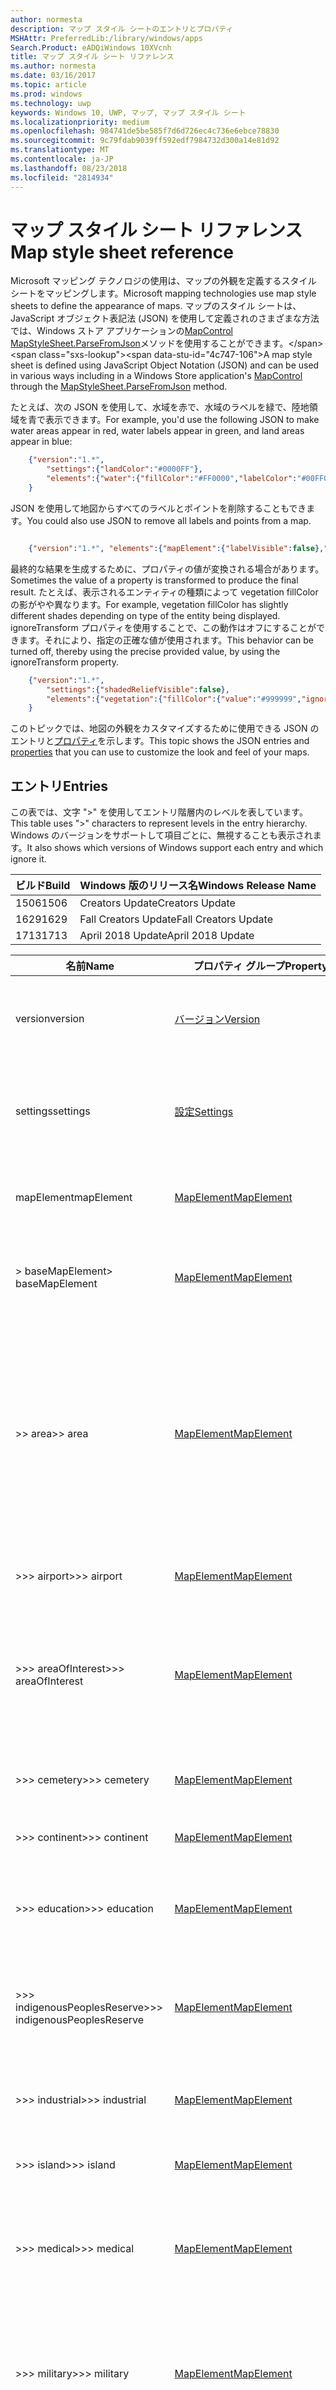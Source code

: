 ```yaml
---
author: normesta
description: マップ スタイル シートのエントリとプロパティ
MSHAttr: PreferredLib:/library/windows/apps
Search.Product: eADQiWindows 10XVcnh
title: マップ スタイル シート リファレンス
ms.author: normesta
ms.date: 03/16/2017
ms.topic: article
ms.prod: windows
ms.technology: uwp
keywords: Windows 10, UWP, マップ, マップ スタイル シート
ms.localizationpriority: medium
ms.openlocfilehash: 984741de5be585f7d6d726ec4c736e6ebce78830
ms.sourcegitcommit: 9c79fdab9039ff592edf7984732d300a14e81d92
ms.translationtype: MT
ms.contentlocale: ja-JP
ms.lasthandoff: 08/23/2018
ms.locfileid: "2814934"
---
```

# <a name="map-style-sheet-reference"></a><span data-ttu-id="4c747-104">マップ スタイル シート リファレンス</span><span class="sxs-lookup"><span data-stu-id="4c747-104">Map style sheet reference</span></span>

<span data-ttu-id="4c747-105">Microsoft マッピング テクノロジの使用は、マップの外観を定義するスタイル シートをマッピングします。</span><span class="sxs-lookup"><span data-stu-id="4c747-105">Microsoft mapping technologies use map style sheets to define the appearance of maps.</span></span>  <span data-ttu-id="4c747-106">マップのスタイル シートは、JavaScript オブジェクト表記法 (JSON) を使用して定義されのさまざまな方法では、Windows ストア アプリケーションの[MapControl](https://docs.microsoft.com/uwp/api/windows.ui.xaml.controls.maps.mapcontrol) [MapStyleSheet.ParseFromJson](https://docs.microsoft.com/uwp/api/windows.ui.xaml.controls.maps.mapstylesheet.parsefromjson#Windows_UI_Xaml_Controls_Maps_MapStyleSheet_ParseFromJson_System_String_)メソッドを使用することができます。</span><span class="sxs-lookup"><span data-stu-id="4c747-106">A map style sheet is defined using JavaScript Object Notation (JSON) and can be used in various ways including in a Windows Store application's [MapControl](https://docs.microsoft.com/uwp/api/windows.ui.xaml.controls.maps.mapcontrol) through the [MapStyleSheet.ParseFromJson](https://docs.microsoft.com/uwp/api/windows.ui.xaml.controls.maps.mapstylesheet.parsefromjson#Windows_UI_Xaml_Controls_Maps_MapStyleSheet_ParseFromJson_System_String_) method.</span></span>

<span data-ttu-id="4c747-107">たとえば、次の JSON を使用して、水域を赤で、水域のラベルを緑で、陸地領域を青で表示できます。</span><span class="sxs-lookup"><span data-stu-id="4c747-107">For example, you'd use the following JSON to make water areas appear in red, water labels appear in green, and land areas appear in blue:</span></span>

```json
    {"version":"1.*",
        "settings":{"landColor":"#0000FF"},
        "elements":{"water":{"fillColor":"#FF0000","labelColor":"#00FF00"}}
    }
```
<span data-ttu-id="4c747-108">JSON を使用して地図からすべてのラベルとポイントを削除することもできます。</span><span class="sxs-lookup"><span data-stu-id="4c747-108">You could also use JSON to remove all labels and points from a map.</span></span>

```json

    {"version":"1.*", "elements":{"mapElement":{"labelVisible":false},"point":{"visible":false}}}
```

<span data-ttu-id="4c747-109">最終的な結果を生成するために、プロパティの値が変換される場合があります。</span><span class="sxs-lookup"><span data-stu-id="4c747-109">Sometimes the value of a property is transformed to produce the final result.</span></span>  <span data-ttu-id="4c747-110">たとえば、表示されるエンティティの種類によって vegetation fillColor の影がやや異なります。</span><span class="sxs-lookup"><span data-stu-id="4c747-110">For example, vegetation fillColor has slightly different shades depending on type of the entity being displayed.</span></span>  <span data-ttu-id="4c747-111">ignoreTransform プロパティを使用することで、この動作はオフにすることができます。それにより、指定の正確な値が使用されます。</span><span class="sxs-lookup"><span data-stu-id="4c747-111">This behavior can be turned off, thereby using the precise provided value, by using the ignoreTransform property.</span></span>

```json
    {"version":"1.*",
        "settings":{"shadedReliefVisible":false},
        "elements":{"vegetation":{"fillColor":{"value":"#999999","ignoreTransform":true}}}
    }
```

<span data-ttu-id="4c747-112">このトピックでは、地図の外観をカスタマイズするために使用できる JSON のエントリと[プロパティ](#properties)を示します。</span><span class="sxs-lookup"><span data-stu-id="4c747-112">This topic shows the JSON entries and [properties](#properties) that you can use to customize the look and feel of your maps.</span></span>

<a id="entries" />

## <a name="entries"></a><span data-ttu-id="4c747-113">エントリ</span><span class="sxs-lookup"><span data-stu-id="4c747-113">Entries</span></span>
<span data-ttu-id="4c747-114">この表では、文字 ">" を使用してエントリ階層内のレベルを表しています。</span><span class="sxs-lookup"><span data-stu-id="4c747-114">This table uses ">" characters to represent levels in the entry hierarchy.</span></span>  <span data-ttu-id="4c747-115">Windows のバージョンをサポートして項目ごとに、無視することも表示されます。</span><span class="sxs-lookup"><span data-stu-id="4c747-115">It also shows which versions of Windows support each entry and which ignore it.</span></span>

| <span data-ttu-id="4c747-116">ビルド</span><span class="sxs-lookup"><span data-stu-id="4c747-116">Build</span></span> | <span data-ttu-id="4c747-117">Windows 版のリリース名</span><span class="sxs-lookup"><span data-stu-id="4c747-117">Windows Release Name</span></span> |
|-------|----------------------|
| <span data-ttu-id="4c747-118">1506</span><span class="sxs-lookup"><span data-stu-id="4c747-118">1506</span></span>  | <span data-ttu-id="4c747-119">Creators Update</span><span class="sxs-lookup"><span data-stu-id="4c747-119">Creators Update</span></span>      |
| <span data-ttu-id="4c747-120">1629</span><span class="sxs-lookup"><span data-stu-id="4c747-120">1629</span></span>  | <span data-ttu-id="4c747-121">Fall Creators Update</span><span class="sxs-lookup"><span data-stu-id="4c747-121">Fall Creators Update</span></span> |
| <span data-ttu-id="4c747-122">1713</span><span class="sxs-lookup"><span data-stu-id="4c747-122">1713</span></span>  | <span data-ttu-id="4c747-123">April 2018 Update</span><span class="sxs-lookup"><span data-stu-id="4c747-123">April 2018 Update</span></span>    |

| <span data-ttu-id="4c747-124">名前</span><span class="sxs-lookup"><span data-stu-id="4c747-124">Name</span></span>                         | <span data-ttu-id="4c747-125">プロパティ グループ</span><span class="sxs-lookup"><span data-stu-id="4c747-125">Property Group</span></span>            | <span data-ttu-id="4c747-126">1506</span><span class="sxs-lookup"><span data-stu-id="4c747-126">1506</span></span> | <span data-ttu-id="4c747-127">1629</span><span class="sxs-lookup"><span data-stu-id="4c747-127">1629</span></span> | <span data-ttu-id="4c747-128">1713</span><span class="sxs-lookup"><span data-stu-id="4c747-128">1713</span></span> | <span data-ttu-id="4c747-129">Next</span><span class="sxs-lookup"><span data-stu-id="4c747-129">Next</span></span> | <span data-ttu-id="4c747-130">説明</span><span class="sxs-lookup"><span data-stu-id="4c747-130">Description</span></span>    |
|------------------------------|---------------------------|------|------|------|------|----------------|
| <span data-ttu-id="4c747-131">version</span><span class="sxs-lookup"><span data-stu-id="4c747-131">version</span></span>                      | [<span data-ttu-id="4c747-132">バージョン</span><span class="sxs-lookup"><span data-stu-id="4c747-132">Version</span></span>](#version)       |  <span data-ttu-id="4c747-133">✔</span><span class="sxs-lookup"><span data-stu-id="4c747-133">✔</span></span>   |  <span data-ttu-id="4c747-134">✔</span><span class="sxs-lookup"><span data-stu-id="4c747-134">✔</span></span>   |  <span data-ttu-id="4c747-135">✔</span><span class="sxs-lookup"><span data-stu-id="4c747-135">✔</span></span>   |  <span data-ttu-id="4c747-136">✔</span><span class="sxs-lookup"><span data-stu-id="4c747-136">✔</span></span>   | <span data-ttu-id="4c747-137">使用するスタイル シートのバージョン。</span><span class="sxs-lookup"><span data-stu-id="4c747-137">The style sheet version that you want to use.</span></span> |
| <span data-ttu-id="4c747-138">settings</span><span class="sxs-lookup"><span data-stu-id="4c747-138">settings</span></span>                     | [<span data-ttu-id="4c747-139">設定</span><span class="sxs-lookup"><span data-stu-id="4c747-139">Settings</span></span>](#settings)     |  <span data-ttu-id="4c747-140">✔</span><span class="sxs-lookup"><span data-stu-id="4c747-140">✔</span></span>   |  <span data-ttu-id="4c747-141">✔</span><span class="sxs-lookup"><span data-stu-id="4c747-141">✔</span></span>   |  <span data-ttu-id="4c747-142">✔</span><span class="sxs-lookup"><span data-stu-id="4c747-142">✔</span></span>   |  <span data-ttu-id="4c747-143">✔</span><span class="sxs-lookup"><span data-stu-id="4c747-143">✔</span></span>   | <span data-ttu-id="4c747-144">スタイル シート全体に適用される設定。</span><span class="sxs-lookup"><span data-stu-id="4c747-144">The settings that apply to the whole style sheet.</span></span> |
| <span data-ttu-id="4c747-145">mapElement</span><span class="sxs-lookup"><span data-stu-id="4c747-145">mapElement</span></span>                   | [<span data-ttu-id="4c747-146">MapElement</span><span class="sxs-lookup"><span data-stu-id="4c747-146">MapElement</span></span>](#mapelement) |  <span data-ttu-id="4c747-147">✔</span><span class="sxs-lookup"><span data-stu-id="4c747-147">✔</span></span>   |  <span data-ttu-id="4c747-148">✔</span><span class="sxs-lookup"><span data-stu-id="4c747-148">✔</span></span>   |  <span data-ttu-id="4c747-149">✔</span><span class="sxs-lookup"><span data-stu-id="4c747-149">✔</span></span>   |  <span data-ttu-id="4c747-150">✔</span><span class="sxs-lookup"><span data-stu-id="4c747-150">✔</span></span>   | <span data-ttu-id="4c747-151">地図のすべてのエントリの親エントリ。</span><span class="sxs-lookup"><span data-stu-id="4c747-151">The parent entry to all map entries.</span></span> |
| <span data-ttu-id="4c747-152">> baseMapElement</span><span class="sxs-lookup"><span data-stu-id="4c747-152">> baseMapElement</span></span>             | [<span data-ttu-id="4c747-153">MapElement</span><span class="sxs-lookup"><span data-stu-id="4c747-153">MapElement</span></span>](#mapelement) |  <span data-ttu-id="4c747-154">✔</span><span class="sxs-lookup"><span data-stu-id="4c747-154">✔</span></span>   |  <span data-ttu-id="4c747-155">✔</span><span class="sxs-lookup"><span data-stu-id="4c747-155">✔</span></span>   |  <span data-ttu-id="4c747-156">✔</span><span class="sxs-lookup"><span data-stu-id="4c747-156">✔</span></span>   |  <span data-ttu-id="4c747-157">✔</span><span class="sxs-lookup"><span data-stu-id="4c747-157">✔</span></span>   | <span data-ttu-id="4c747-158">すべての非ユーザー エントリの親エントリ。</span><span class="sxs-lookup"><span data-stu-id="4c747-158">The parent entry to all non-user entries.</span></span> |
| <span data-ttu-id="4c747-159">>> area</span><span class="sxs-lookup"><span data-stu-id="4c747-159">>> area</span></span>                      | [<span data-ttu-id="4c747-160">MapElement</span><span class="sxs-lookup"><span data-stu-id="4c747-160">MapElement</span></span>](#mapelement) |  <span data-ttu-id="4c747-161">✔</span><span class="sxs-lookup"><span data-stu-id="4c747-161">✔</span></span>   |  <span data-ttu-id="4c747-162">✔</span><span class="sxs-lookup"><span data-stu-id="4c747-162">✔</span></span>   |  <span data-ttu-id="4c747-163">✔</span><span class="sxs-lookup"><span data-stu-id="4c747-163">✔</span></span>   |  <span data-ttu-id="4c747-164">✔</span><span class="sxs-lookup"><span data-stu-id="4c747-164">✔</span></span>   | <span data-ttu-id="4c747-165">Land を説明する領域を使用します。</span><span class="sxs-lookup"><span data-stu-id="4c747-165">Areas describing land use.</span></span>  <span data-ttu-id="4c747-166">これらは、構造エントリの下にある物理建物と混同しないようにする必要があります。</span><span class="sxs-lookup"><span data-stu-id="4c747-166">These should not to be confused with the physical buildings which are under the structure entry.</span></span> |
| <span data-ttu-id="4c747-167">>>> airport</span><span class="sxs-lookup"><span data-stu-id="4c747-167">>>> airport</span></span>                  | [<span data-ttu-id="4c747-168">MapElement</span><span class="sxs-lookup"><span data-stu-id="4c747-168">MapElement</span></span>](#mapelement) |  <span data-ttu-id="4c747-169">✔</span><span class="sxs-lookup"><span data-stu-id="4c747-169">✔</span></span>   |  <span data-ttu-id="4c747-170">✔</span><span class="sxs-lookup"><span data-stu-id="4c747-170">✔</span></span>   |  <span data-ttu-id="4c747-171">✔</span><span class="sxs-lookup"><span data-stu-id="4c747-171">✔</span></span>   |  <span data-ttu-id="4c747-172">✔</span><span class="sxs-lookup"><span data-stu-id="4c747-172">✔</span></span>   | <span data-ttu-id="4c747-173">包含空港の領域です。</span><span class="sxs-lookup"><span data-stu-id="4c747-173">Areas that encompass airports.</span></span> |
| <span data-ttu-id="4c747-174">>>> areaOfInterest</span><span class="sxs-lookup"><span data-stu-id="4c747-174">>>> areaOfInterest</span></span>           | [<span data-ttu-id="4c747-175">MapElement</span><span class="sxs-lookup"><span data-stu-id="4c747-175">MapElement</span></span>](#mapelement) |      |  <span data-ttu-id="4c747-176">✔</span><span class="sxs-lookup"><span data-stu-id="4c747-176">✔</span></span>   |  <span data-ttu-id="4c747-177">✔</span><span class="sxs-lookup"><span data-stu-id="4c747-177">✔</span></span>   |  <span data-ttu-id="4c747-178">✔</span><span class="sxs-lookup"><span data-stu-id="4c747-178">✔</span></span>   | <span data-ttu-id="4c747-179">企業や興味深いポイントが高度に集中しているエリアです。</span><span class="sxs-lookup"><span data-stu-id="4c747-179">Areas in which there are a high concentration of businesses or interesting points.</span></span> |
| <span data-ttu-id="4c747-180">>>> cemetery</span><span class="sxs-lookup"><span data-stu-id="4c747-180">>>> cemetery</span></span>                 | [<span data-ttu-id="4c747-181">MapElement</span><span class="sxs-lookup"><span data-stu-id="4c747-181">MapElement</span></span>](#mapelement) |  <span data-ttu-id="4c747-182">✔</span><span class="sxs-lookup"><span data-stu-id="4c747-182">✔</span></span>   |  <span data-ttu-id="4c747-183">✔</span><span class="sxs-lookup"><span data-stu-id="4c747-183">✔</span></span>   |  <span data-ttu-id="4c747-184">✔</span><span class="sxs-lookup"><span data-stu-id="4c747-184">✔</span></span>   |  <span data-ttu-id="4c747-185">✔</span><span class="sxs-lookup"><span data-stu-id="4c747-185">✔</span></span>   | <span data-ttu-id="4c747-186">包含 cemeteries の領域です。</span><span class="sxs-lookup"><span data-stu-id="4c747-186">Areas that encompass cemeteries.</span></span> |
| <span data-ttu-id="4c747-187">>>> continent</span><span class="sxs-lookup"><span data-stu-id="4c747-187">>>> continent</span></span>                | [<span data-ttu-id="4c747-188">MapElement</span><span class="sxs-lookup"><span data-stu-id="4c747-188">MapElement</span></span>](#mapelement) |  <span data-ttu-id="4c747-189">✔</span><span class="sxs-lookup"><span data-stu-id="4c747-189">✔</span></span>   |  <span data-ttu-id="4c747-190">✔</span><span class="sxs-lookup"><span data-stu-id="4c747-190">✔</span></span>   |  <span data-ttu-id="4c747-191">✔</span><span class="sxs-lookup"><span data-stu-id="4c747-191">✔</span></span>   |  <span data-ttu-id="4c747-192">✔</span><span class="sxs-lookup"><span data-stu-id="4c747-192">✔</span></span>   | <span data-ttu-id="4c747-193">大陸領域ラベル。</span><span class="sxs-lookup"><span data-stu-id="4c747-193">Continent area labels.</span></span> |
| <span data-ttu-id="4c747-194">>>> education</span><span class="sxs-lookup"><span data-stu-id="4c747-194">>>> education</span></span>                | [<span data-ttu-id="4c747-195">MapElement</span><span class="sxs-lookup"><span data-stu-id="4c747-195">MapElement</span></span>](#mapelement) |  <span data-ttu-id="4c747-196">✔</span><span class="sxs-lookup"><span data-stu-id="4c747-196">✔</span></span>   |  <span data-ttu-id="4c747-197">✔</span><span class="sxs-lookup"><span data-stu-id="4c747-197">✔</span></span>   |  <span data-ttu-id="4c747-198">✔</span><span class="sxs-lookup"><span data-stu-id="4c747-198">✔</span></span>   |  <span data-ttu-id="4c747-199">✔</span><span class="sxs-lookup"><span data-stu-id="4c747-199">✔</span></span>   | <span data-ttu-id="4c747-200">学校やその他の教育機能が含まれる領域です。</span><span class="sxs-lookup"><span data-stu-id="4c747-200">Areas that encompass schools and other educational facilities.</span></span> |
| <span data-ttu-id="4c747-201">>>> indigenousPeoplesReserve</span><span class="sxs-lookup"><span data-stu-id="4c747-201">>>> indigenousPeoplesReserve</span></span> | [<span data-ttu-id="4c747-202">MapElement</span><span class="sxs-lookup"><span data-stu-id="4c747-202">MapElement</span></span>](#mapelement) |  <span data-ttu-id="4c747-203">✔</span><span class="sxs-lookup"><span data-stu-id="4c747-203">✔</span></span>   |  <span data-ttu-id="4c747-204">✔</span><span class="sxs-lookup"><span data-stu-id="4c747-204">✔</span></span>   |  <span data-ttu-id="4c747-205">✔</span><span class="sxs-lookup"><span data-stu-id="4c747-205">✔</span></span>   |  <span data-ttu-id="4c747-206">✔</span><span class="sxs-lookup"><span data-stu-id="4c747-206">✔</span></span>   | <span data-ttu-id="4c747-207">先住民族の人が含まれる領域を確保します。</span><span class="sxs-lookup"><span data-stu-id="4c747-207">Areas that encompass indigenous peoples reserves.</span></span> |
| <span data-ttu-id="4c747-208">>>> industrial</span><span class="sxs-lookup"><span data-stu-id="4c747-208">>>> industrial</span></span>               | [<span data-ttu-id="4c747-209">MapElement</span><span class="sxs-lookup"><span data-stu-id="4c747-209">MapElement</span></span>](#mapelement) |      |  <span data-ttu-id="4c747-210">✔</span><span class="sxs-lookup"><span data-stu-id="4c747-210">✔</span></span>   |  <span data-ttu-id="4c747-211">✔</span><span class="sxs-lookup"><span data-stu-id="4c747-211">✔</span></span>   |  <span data-ttu-id="4c747-212">✔</span><span class="sxs-lookup"><span data-stu-id="4c747-212">✔</span></span>   | <span data-ttu-id="4c747-213">産業用のために使用するための領域です。</span><span class="sxs-lookup"><span data-stu-id="4c747-213">Areas that are used for industrial purposes.</span></span> |
| <span data-ttu-id="4c747-214">>>> island</span><span class="sxs-lookup"><span data-stu-id="4c747-214">>>> island</span></span>                   | [<span data-ttu-id="4c747-215">MapElement</span><span class="sxs-lookup"><span data-stu-id="4c747-215">MapElement</span></span>](#mapelement) |  <span data-ttu-id="4c747-216">✔</span><span class="sxs-lookup"><span data-stu-id="4c747-216">✔</span></span>   |  <span data-ttu-id="4c747-217">✔</span><span class="sxs-lookup"><span data-stu-id="4c747-217">✔</span></span>   |  <span data-ttu-id="4c747-218">✔</span><span class="sxs-lookup"><span data-stu-id="4c747-218">✔</span></span>   |  <span data-ttu-id="4c747-219">✔</span><span class="sxs-lookup"><span data-stu-id="4c747-219">✔</span></span>   | <span data-ttu-id="4c747-220">島領域ラベル。</span><span class="sxs-lookup"><span data-stu-id="4c747-220">Island area labels.</span></span> |
| <span data-ttu-id="4c747-221">>>> medical</span><span class="sxs-lookup"><span data-stu-id="4c747-221">>>> medical</span></span>                  | [<span data-ttu-id="4c747-222">MapElement</span><span class="sxs-lookup"><span data-stu-id="4c747-222">MapElement</span></span>](#mapelement) |  <span data-ttu-id="4c747-223">✔</span><span class="sxs-lookup"><span data-stu-id="4c747-223">✔</span></span>   |  <span data-ttu-id="4c747-224">✔</span><span class="sxs-lookup"><span data-stu-id="4c747-224">✔</span></span>   |  <span data-ttu-id="4c747-225">✔</span><span class="sxs-lookup"><span data-stu-id="4c747-225">✔</span></span>   |  <span data-ttu-id="4c747-226">✔</span><span class="sxs-lookup"><span data-stu-id="4c747-226">✔</span></span>   | <span data-ttu-id="4c747-227">医療のために使用する領域 (例: 病院キャンパス)。</span><span class="sxs-lookup"><span data-stu-id="4c747-227">Areas that are used for medical purposes (For example: a hospital campus).</span></span> |
| <span data-ttu-id="4c747-228">>>> military</span><span class="sxs-lookup"><span data-stu-id="4c747-228">>>> military</span></span>                 | [<span data-ttu-id="4c747-229">MapElement</span><span class="sxs-lookup"><span data-stu-id="4c747-229">MapElement</span></span>](#mapelement) |  <span data-ttu-id="4c747-230">✔</span><span class="sxs-lookup"><span data-stu-id="4c747-230">✔</span></span>   |  <span data-ttu-id="4c747-231">✔</span><span class="sxs-lookup"><span data-stu-id="4c747-231">✔</span></span>   |  <span data-ttu-id="4c747-232">✔</span><span class="sxs-lookup"><span data-stu-id="4c747-232">✔</span></span>   |  <span data-ttu-id="4c747-233">✔</span><span class="sxs-lookup"><span data-stu-id="4c747-233">✔</span></span>   | <span data-ttu-id="4c747-234">Military 関数を使用して、広義 military ベースまたは領域です。</span><span class="sxs-lookup"><span data-stu-id="4c747-234">Areas that encompass military bases or have military uses.</span></span> |
| <span data-ttu-id="4c747-235">>>> nautical</span><span class="sxs-lookup"><span data-stu-id="4c747-235">>>> nautical</span></span>                 | [<span data-ttu-id="4c747-236">MapElement</span><span class="sxs-lookup"><span data-stu-id="4c747-236">MapElement</span></span>](#mapelement) |  <span data-ttu-id="4c747-237">✔</span><span class="sxs-lookup"><span data-stu-id="4c747-237">✔</span></span>   |  <span data-ttu-id="4c747-238">✔</span><span class="sxs-lookup"><span data-stu-id="4c747-238">✔</span></span>   |  <span data-ttu-id="4c747-239">✔</span><span class="sxs-lookup"><span data-stu-id="4c747-239">✔</span></span>   |  <span data-ttu-id="4c747-240">✔</span><span class="sxs-lookup"><span data-stu-id="4c747-240">✔</span></span>   | <span data-ttu-id="4c747-241">Nautical の関連するために使用するための領域です。</span><span class="sxs-lookup"><span data-stu-id="4c747-241">Areas that are used for nautical related purposes.</span></span> |
| <span data-ttu-id="4c747-242">>>> neighborhood</span><span class="sxs-lookup"><span data-stu-id="4c747-242">>>> neighborhood</span></span>             | [<span data-ttu-id="4c747-243">MapElement</span><span class="sxs-lookup"><span data-stu-id="4c747-243">MapElement</span></span>](#mapelement) |  <span data-ttu-id="4c747-244">✔</span><span class="sxs-lookup"><span data-stu-id="4c747-244">✔</span></span>   |  <span data-ttu-id="4c747-245">✔</span><span class="sxs-lookup"><span data-stu-id="4c747-245">✔</span></span>   |  <span data-ttu-id="4c747-246">✔</span><span class="sxs-lookup"><span data-stu-id="4c747-246">✔</span></span>   |  <span data-ttu-id="4c747-247">✔</span><span class="sxs-lookup"><span data-stu-id="4c747-247">✔</span></span>   | <span data-ttu-id="4c747-248">コンピューターの領域のラベル。</span><span class="sxs-lookup"><span data-stu-id="4c747-248">Neighborhood area labels.</span></span> |
| <span data-ttu-id="4c747-249">>>> runway</span><span class="sxs-lookup"><span data-stu-id="4c747-249">>>> runway</span></span>                   | [<span data-ttu-id="4c747-250">MapElement</span><span class="sxs-lookup"><span data-stu-id="4c747-250">MapElement</span></span>](#mapelement) |  <span data-ttu-id="4c747-251">✔</span><span class="sxs-lookup"><span data-stu-id="4c747-251">✔</span></span>   |  <span data-ttu-id="4c747-252">✔</span><span class="sxs-lookup"><span data-stu-id="4c747-252">✔</span></span>   |  <span data-ttu-id="4c747-253">✔</span><span class="sxs-lookup"><span data-stu-id="4c747-253">✔</span></span>   |  <span data-ttu-id="4c747-254">✔</span><span class="sxs-lookup"><span data-stu-id="4c747-254">✔</span></span>   | <span data-ttu-id="4c747-255">機体を滑走として使用される領域です。</span><span class="sxs-lookup"><span data-stu-id="4c747-255">Areas that is used as an airplane runway.</span></span> |
| <span data-ttu-id="4c747-256">>>> sand</span><span class="sxs-lookup"><span data-stu-id="4c747-256">>>> sand</span></span>                     | [<span data-ttu-id="4c747-257">MapElement</span><span class="sxs-lookup"><span data-stu-id="4c747-257">MapElement</span></span>](#mapelement) |  <span data-ttu-id="4c747-258">✔</span><span class="sxs-lookup"><span data-stu-id="4c747-258">✔</span></span>   |  <span data-ttu-id="4c747-259">✔</span><span class="sxs-lookup"><span data-stu-id="4c747-259">✔</span></span>   |  <span data-ttu-id="4c747-260">✔</span><span class="sxs-lookup"><span data-stu-id="4c747-260">✔</span></span>   |  <span data-ttu-id="4c747-261">✔</span><span class="sxs-lookup"><span data-stu-id="4c747-261">✔</span></span>   | <span data-ttu-id="4c747-262">海辺のような砂地の領域。</span><span class="sxs-lookup"><span data-stu-id="4c747-262">Sandy areas like beaches.</span></span> |
| <span data-ttu-id="4c747-263">>>> shoppingCenter</span><span class="sxs-lookup"><span data-stu-id="4c747-263">>>> shoppingCenter</span></span>           | [<span data-ttu-id="4c747-264">MapElement</span><span class="sxs-lookup"><span data-stu-id="4c747-264">MapElement</span></span>](#mapelement) |  <span data-ttu-id="4c747-265">✔</span><span class="sxs-lookup"><span data-stu-id="4c747-265">✔</span></span>   |  <span data-ttu-id="4c747-266">✔</span><span class="sxs-lookup"><span data-stu-id="4c747-266">✔</span></span>   |  <span data-ttu-id="4c747-267">✔</span><span class="sxs-lookup"><span data-stu-id="4c747-267">✔</span></span>   |  <span data-ttu-id="4c747-268">✔</span><span class="sxs-lookup"><span data-stu-id="4c747-268">✔</span></span>   | <span data-ttu-id="4c747-269">モールやその他のショッピング センター用に割り当てられた土地の領域。</span><span class="sxs-lookup"><span data-stu-id="4c747-269">Areas of ground allocated for malls or other shopping centers.</span></span> |
| <span data-ttu-id="4c747-270">>>> stadium</span><span class="sxs-lookup"><span data-stu-id="4c747-270">>>> stadium</span></span>                  | [<span data-ttu-id="4c747-271">MapElement</span><span class="sxs-lookup"><span data-stu-id="4c747-271">MapElement</span></span>](#mapelement) |  <span data-ttu-id="4c747-272">✔</span><span class="sxs-lookup"><span data-stu-id="4c747-272">✔</span></span>   |  <span data-ttu-id="4c747-273">✔</span><span class="sxs-lookup"><span data-stu-id="4c747-273">✔</span></span>   |  <span data-ttu-id="4c747-274">✔</span><span class="sxs-lookup"><span data-stu-id="4c747-274">✔</span></span>   |  <span data-ttu-id="4c747-275">✔</span><span class="sxs-lookup"><span data-stu-id="4c747-275">✔</span></span>   | <span data-ttu-id="4c747-276">包含場の領域です。</span><span class="sxs-lookup"><span data-stu-id="4c747-276">Areas that encompass stadiums.</span></span> |
| <span data-ttu-id="4c747-277">>>> underground</span><span class="sxs-lookup"><span data-stu-id="4c747-277">>>> underground</span></span>              | [<span data-ttu-id="4c747-278">MapElement</span><span class="sxs-lookup"><span data-stu-id="4c747-278">MapElement</span></span>](#mapelement) |      |  <span data-ttu-id="4c747-279">✔</span><span class="sxs-lookup"><span data-stu-id="4c747-279">✔</span></span>   |  <span data-ttu-id="4c747-280">✔</span><span class="sxs-lookup"><span data-stu-id="4c747-280">✔</span></span>   |  <span data-ttu-id="4c747-281">✔</span><span class="sxs-lookup"><span data-stu-id="4c747-281">✔</span></span>   | <span data-ttu-id="4c747-282">地下のエリア (例: 地下鉄の駅の専有面積)。</span><span class="sxs-lookup"><span data-stu-id="4c747-282">Underground areas (For example: a metro station footprint).</span></span> |
| <span data-ttu-id="4c747-283">>>> vegetation</span><span class="sxs-lookup"><span data-stu-id="4c747-283">>>> vegetation</span></span>               | [<span data-ttu-id="4c747-284">MapElement</span><span class="sxs-lookup"><span data-stu-id="4c747-284">MapElement</span></span>](#mapelement) |  <span data-ttu-id="4c747-285">✔</span><span class="sxs-lookup"><span data-stu-id="4c747-285">✔</span></span>   |  <span data-ttu-id="4c747-286">✔</span><span class="sxs-lookup"><span data-stu-id="4c747-286">✔</span></span>   |  <span data-ttu-id="4c747-287">✔</span><span class="sxs-lookup"><span data-stu-id="4c747-287">✔</span></span>   |  <span data-ttu-id="4c747-288">✔</span><span class="sxs-lookup"><span data-stu-id="4c747-288">✔</span></span>   | <span data-ttu-id="4c747-289">森林、草原領域など。</span><span class="sxs-lookup"><span data-stu-id="4c747-289">Forests, grassy areas, etc.</span></span> |
| <span data-ttu-id="4c747-290">>>>> forest</span><span class="sxs-lookup"><span data-stu-id="4c747-290">>>>> forest</span></span>                  | [<span data-ttu-id="4c747-291">MapElement</span><span class="sxs-lookup"><span data-stu-id="4c747-291">MapElement</span></span>](#mapelement) |  <span data-ttu-id="4c747-292">✔</span><span class="sxs-lookup"><span data-stu-id="4c747-292">✔</span></span>   |  <span data-ttu-id="4c747-293">✔</span><span class="sxs-lookup"><span data-stu-id="4c747-293">✔</span></span>   |  <span data-ttu-id="4c747-294">✔</span><span class="sxs-lookup"><span data-stu-id="4c747-294">✔</span></span>   |  <span data-ttu-id="4c747-295">✔</span><span class="sxs-lookup"><span data-stu-id="4c747-295">✔</span></span>   | <span data-ttu-id="4c747-296">森林の領域。</span><span class="sxs-lookup"><span data-stu-id="4c747-296">Areas of forest land.</span></span> |
| <span data-ttu-id="4c747-297">>>>> golfCourse</span><span class="sxs-lookup"><span data-stu-id="4c747-297">>>>> golfCourse</span></span>              | [<span data-ttu-id="4c747-298">MapElement</span><span class="sxs-lookup"><span data-stu-id="4c747-298">MapElement</span></span>](#mapelement) |  <span data-ttu-id="4c747-299">✔</span><span class="sxs-lookup"><span data-stu-id="4c747-299">✔</span></span>   |  <span data-ttu-id="4c747-300">✔</span><span class="sxs-lookup"><span data-stu-id="4c747-300">✔</span></span>   |  <span data-ttu-id="4c747-301">✔</span><span class="sxs-lookup"><span data-stu-id="4c747-301">✔</span></span>   |  <span data-ttu-id="4c747-302">✔</span><span class="sxs-lookup"><span data-stu-id="4c747-302">✔</span></span>   | <span data-ttu-id="4c747-303">3 四半期のゴルフ コースに含まれる領域です。</span><span class="sxs-lookup"><span data-stu-id="4c747-303">Areas that encompass golf courses.</span></span> |
| <span data-ttu-id="4c747-304">>>>> park</span><span class="sxs-lookup"><span data-stu-id="4c747-304">>>>> park</span></span>                    | [<span data-ttu-id="4c747-305">MapElement</span><span class="sxs-lookup"><span data-stu-id="4c747-305">MapElement</span></span>](#mapelement) |  <span data-ttu-id="4c747-306">✔</span><span class="sxs-lookup"><span data-stu-id="4c747-306">✔</span></span>   |  <span data-ttu-id="4c747-307">✔</span><span class="sxs-lookup"><span data-stu-id="4c747-307">✔</span></span>   |  <span data-ttu-id="4c747-308">✔</span><span class="sxs-lookup"><span data-stu-id="4c747-308">✔</span></span>   |  <span data-ttu-id="4c747-309">✔</span><span class="sxs-lookup"><span data-stu-id="4c747-309">✔</span></span>   | <span data-ttu-id="4c747-310">領域きましたが含まれます。</span><span class="sxs-lookup"><span data-stu-id="4c747-310">Areas that encompass parks.</span></span> |
| <span data-ttu-id="4c747-311">>>>> playingField</span><span class="sxs-lookup"><span data-stu-id="4c747-311">>>>> playingField</span></span>            | [<span data-ttu-id="4c747-312">MapElement</span><span class="sxs-lookup"><span data-stu-id="4c747-312">MapElement</span></span>](#mapelement) |  <span data-ttu-id="4c747-313">✔</span><span class="sxs-lookup"><span data-stu-id="4c747-313">✔</span></span>   |  <span data-ttu-id="4c747-314">✔</span><span class="sxs-lookup"><span data-stu-id="4c747-314">✔</span></span>   |  <span data-ttu-id="4c747-315">✔</span><span class="sxs-lookup"><span data-stu-id="4c747-315">✔</span></span>   |  <span data-ttu-id="4c747-316">✔</span><span class="sxs-lookup"><span data-stu-id="4c747-316">✔</span></span>   | <span data-ttu-id="4c747-317">野球場やテニス コートなどの競技場。</span><span class="sxs-lookup"><span data-stu-id="4c747-317">Extracted pitches such as a baseball field or tennis court.</span></span> |
| <span data-ttu-id="4c747-318">>>>> reserve</span><span class="sxs-lookup"><span data-stu-id="4c747-318">>>>> reserve</span></span>                 | [<span data-ttu-id="4c747-319">MapElement</span><span class="sxs-lookup"><span data-stu-id="4c747-319">MapElement</span></span>](#mapelement) |  <span data-ttu-id="4c747-320">✔</span><span class="sxs-lookup"><span data-stu-id="4c747-320">✔</span></span>   |  <span data-ttu-id="4c747-321">✔</span><span class="sxs-lookup"><span data-stu-id="4c747-321">✔</span></span>   |  <span data-ttu-id="4c747-322">✔</span><span class="sxs-lookup"><span data-stu-id="4c747-322">✔</span></span>   |  <span data-ttu-id="4c747-323">✔</span><span class="sxs-lookup"><span data-stu-id="4c747-323">✔</span></span>   | <span data-ttu-id="4c747-324">種類が含まれる領域を確保します。</span><span class="sxs-lookup"><span data-stu-id="4c747-324">Areas that encompass nature reserves.</span></span> |
| <span data-ttu-id="4c747-325">>> point</span><span class="sxs-lookup"><span data-stu-id="4c747-325">>> point</span></span>                     | [<span data-ttu-id="4c747-326">PointStyle</span><span class="sxs-lookup"><span data-stu-id="4c747-326">PointStyle</span></span>](#pointstyle) |  <span data-ttu-id="4c747-327">✔</span><span class="sxs-lookup"><span data-stu-id="4c747-327">✔</span></span>   |  <span data-ttu-id="4c747-328">✔</span><span class="sxs-lookup"><span data-stu-id="4c747-328">✔</span></span>   |  <span data-ttu-id="4c747-329">✔</span><span class="sxs-lookup"><span data-stu-id="4c747-329">✔</span></span>   |  <span data-ttu-id="4c747-330">✔</span><span class="sxs-lookup"><span data-stu-id="4c747-330">✔</span></span>   | <span data-ttu-id="4c747-331">何らかのアイコンで描画されたされているすべてのポイント機能します。</span><span class="sxs-lookup"><span data-stu-id="4c747-331">All point features that are drawn with an icon of some sort.</span></span> |
| <span data-ttu-id="4c747-332">>>> address</span><span class="sxs-lookup"><span data-stu-id="4c747-332">>>> address</span></span>                  | [<span data-ttu-id="4c747-333">PointStyle</span><span class="sxs-lookup"><span data-stu-id="4c747-333">PointStyle</span></span>](#pointstyle) |      |      |  <span data-ttu-id="4c747-334">✔</span><span class="sxs-lookup"><span data-stu-id="4c747-334">✔</span></span>   |  <span data-ttu-id="4c747-335">✔</span><span class="sxs-lookup"><span data-stu-id="4c747-335">✔</span></span>   | <span data-ttu-id="4c747-336">番号のラベルに対応します。</span><span class="sxs-lookup"><span data-stu-id="4c747-336">Address numbers labels.</span></span> |
| <span data-ttu-id="4c747-337">>>> naturalPoint</span><span class="sxs-lookup"><span data-stu-id="4c747-337">>>> naturalPoint</span></span>             | [<span data-ttu-id="4c747-338">PointStyle</span><span class="sxs-lookup"><span data-stu-id="4c747-338">PointStyle</span></span>](#pointstyle) |  <span data-ttu-id="4c747-339">✔</span><span class="sxs-lookup"><span data-stu-id="4c747-339">✔</span></span>   |  <span data-ttu-id="4c747-340">✔</span><span class="sxs-lookup"><span data-stu-id="4c747-340">✔</span></span>   |  <span data-ttu-id="4c747-341">✔</span><span class="sxs-lookup"><span data-stu-id="4c747-341">✔</span></span>   |  <span data-ttu-id="4c747-342">✔</span><span class="sxs-lookup"><span data-stu-id="4c747-342">✔</span></span>   | <span data-ttu-id="4c747-343">自然の特徴を表すアイコン。</span><span class="sxs-lookup"><span data-stu-id="4c747-343">Icons that represent natural features.</span></span> |
| <span data-ttu-id="4c747-344">>>>> peak</span><span class="sxs-lookup"><span data-stu-id="4c747-344">>>>> peak</span></span>                    | [<span data-ttu-id="4c747-345">PointStyle</span><span class="sxs-lookup"><span data-stu-id="4c747-345">PointStyle</span></span>](#pointstyle) |  <span data-ttu-id="4c747-346">✔</span><span class="sxs-lookup"><span data-stu-id="4c747-346">✔</span></span>   |  <span data-ttu-id="4c747-347">✔</span><span class="sxs-lookup"><span data-stu-id="4c747-347">✔</span></span>   |  <span data-ttu-id="4c747-348">✔</span><span class="sxs-lookup"><span data-stu-id="4c747-348">✔</span></span>   |  <span data-ttu-id="4c747-349">✔</span><span class="sxs-lookup"><span data-stu-id="4c747-349">✔</span></span>   | <span data-ttu-id="4c747-350">山頂を表すアイコン。</span><span class="sxs-lookup"><span data-stu-id="4c747-350">Icons that represent mountain peaks.</span></span> |
| <span data-ttu-id="4c747-351">>>>>> volcanicPeak</span><span class="sxs-lookup"><span data-stu-id="4c747-351">>>>>> volcanicPeak</span></span>           | [<span data-ttu-id="4c747-352">PointStyle</span><span class="sxs-lookup"><span data-stu-id="4c747-352">PointStyle</span></span>](#pointstyle) |  <span data-ttu-id="4c747-353">✔</span><span class="sxs-lookup"><span data-stu-id="4c747-353">✔</span></span>   |  <span data-ttu-id="4c747-354">✔</span><span class="sxs-lookup"><span data-stu-id="4c747-354">✔</span></span>   |  <span data-ttu-id="4c747-355">✔</span><span class="sxs-lookup"><span data-stu-id="4c747-355">✔</span></span>   |  <span data-ttu-id="4c747-356">✔</span><span class="sxs-lookup"><span data-stu-id="4c747-356">✔</span></span>   | <span data-ttu-id="4c747-357">火山の山頂を表すアイコン。</span><span class="sxs-lookup"><span data-stu-id="4c747-357">Icons that represent volcano peaks.</span></span> |
| <span data-ttu-id="4c747-358">>>>> waterPoint</span><span class="sxs-lookup"><span data-stu-id="4c747-358">>>>> waterPoint</span></span>              | [<span data-ttu-id="4c747-359">PointStyle</span><span class="sxs-lookup"><span data-stu-id="4c747-359">PointStyle</span></span>](#pointstyle) |  <span data-ttu-id="4c747-360">✔</span><span class="sxs-lookup"><span data-stu-id="4c747-360">✔</span></span>   |  <span data-ttu-id="4c747-361">✔</span><span class="sxs-lookup"><span data-stu-id="4c747-361">✔</span></span>   |  <span data-ttu-id="4c747-362">✔</span><span class="sxs-lookup"><span data-stu-id="4c747-362">✔</span></span>   |  <span data-ttu-id="4c747-363">✔</span><span class="sxs-lookup"><span data-stu-id="4c747-363">✔</span></span>   | <span data-ttu-id="4c747-364">滝などの水に関連する場所を表すアイコン。</span><span class="sxs-lookup"><span data-stu-id="4c747-364">Icons that represent water feature locations such as a waterfall.</span></span> |
| <span data-ttu-id="4c747-365">>>> pointOfInterest</span><span class="sxs-lookup"><span data-stu-id="4c747-365">>>> pointOfInterest</span></span>          | [<span data-ttu-id="4c747-366">PointStyle</span><span class="sxs-lookup"><span data-stu-id="4c747-366">PointStyle</span></span>](#pointstyle) |  <span data-ttu-id="4c747-367">✔</span><span class="sxs-lookup"><span data-stu-id="4c747-367">✔</span></span>   |  <span data-ttu-id="4c747-368">✔</span><span class="sxs-lookup"><span data-stu-id="4c747-368">✔</span></span>   |  <span data-ttu-id="4c747-369">✔</span><span class="sxs-lookup"><span data-stu-id="4c747-369">✔</span></span>   |  <span data-ttu-id="4c747-370">✔</span><span class="sxs-lookup"><span data-stu-id="4c747-370">✔</span></span>   | <span data-ttu-id="4c747-371">興味のある場所を表すアイコン。</span><span class="sxs-lookup"><span data-stu-id="4c747-371">Icons that represent any interesting location.</span></span> |
| <span data-ttu-id="4c747-372">>>>> business</span><span class="sxs-lookup"><span data-stu-id="4c747-372">>>>> business</span></span>                | [<span data-ttu-id="4c747-373">PointStyle</span><span class="sxs-lookup"><span data-stu-id="4c747-373">PointStyle</span></span>](#pointstyle) |  <span data-ttu-id="4c747-374">✔</span><span class="sxs-lookup"><span data-stu-id="4c747-374">✔</span></span>   |  <span data-ttu-id="4c747-375">✔</span><span class="sxs-lookup"><span data-stu-id="4c747-375">✔</span></span>   |  <span data-ttu-id="4c747-376">✔</span><span class="sxs-lookup"><span data-stu-id="4c747-376">✔</span></span>   |  <span data-ttu-id="4c747-377">✔</span><span class="sxs-lookup"><span data-stu-id="4c747-377">✔</span></span>   | <span data-ttu-id="4c747-378">すべてのビジネスの場所を表すアイコン。</span><span class="sxs-lookup"><span data-stu-id="4c747-378">Icons that represent any business locaiton.</span></span> |
| <span data-ttu-id="4c747-379">>>>>> attractionPoint</span><span class="sxs-lookup"><span data-stu-id="4c747-379">>>>>> attractionPoint</span></span>        | [<span data-ttu-id="4c747-380">PointStyle</span><span class="sxs-lookup"><span data-stu-id="4c747-380">PointStyle</span></span>](#pointstyle) |      |  <span data-ttu-id="4c747-381">✔</span><span class="sxs-lookup"><span data-stu-id="4c747-381">✔</span></span>   |  <span data-ttu-id="4c747-382">✔</span><span class="sxs-lookup"><span data-stu-id="4c747-382">✔</span></span>   |  <span data-ttu-id="4c747-383">✔</span><span class="sxs-lookup"><span data-stu-id="4c747-383">✔</span></span>   | <span data-ttu-id="4c747-384">博物館、動物園などなど観光アトラクションを表すアイコン。</span><span class="sxs-lookup"><span data-stu-id="4c747-384">Icons that represent tourist attractions such as museums, zoos, etc.</span></span> |
| <span data-ttu-id="4c747-385">>>>>> communityPoint</span><span class="sxs-lookup"><span data-stu-id="4c747-385">>>>>> communityPoint</span></span>         | [<span data-ttu-id="4c747-386">PointStyle</span><span class="sxs-lookup"><span data-stu-id="4c747-386">PointStyle</span></span>](#pointstyle) |      |  <span data-ttu-id="4c747-387">✔</span><span class="sxs-lookup"><span data-stu-id="4c747-387">✔</span></span>   |  <span data-ttu-id="4c747-388">✔</span><span class="sxs-lookup"><span data-stu-id="4c747-388">✔</span></span>   |  <span data-ttu-id="4c747-389">✔</span><span class="sxs-lookup"><span data-stu-id="4c747-389">✔</span></span>   | <span data-ttu-id="4c747-390">コミュニティへの一般的な用途を表すアイコン。</span><span class="sxs-lookup"><span data-stu-id="4c747-390">Icons that represent locations of general use to the community.</span></span> |
| <span data-ttu-id="4c747-391">>>>>> educationPoint</span><span class="sxs-lookup"><span data-stu-id="4c747-391">>>>>> educationPoint</span></span>         | [<span data-ttu-id="4c747-392">PointStyle</span><span class="sxs-lookup"><span data-stu-id="4c747-392">PointStyle</span></span>](#pointstyle) |      |  <span data-ttu-id="4c747-393">✔</span><span class="sxs-lookup"><span data-stu-id="4c747-393">✔</span></span>   |  <span data-ttu-id="4c747-394">✔</span><span class="sxs-lookup"><span data-stu-id="4c747-394">✔</span></span>   |  <span data-ttu-id="4c747-395">✔</span><span class="sxs-lookup"><span data-stu-id="4c747-395">✔</span></span>   | <span data-ttu-id="4c747-396">学校やその他の教育を表すアイコンは、上の場所に関連します。</span><span class="sxs-lookup"><span data-stu-id="4c747-396">Icons that represent schools and other education related locations.</span></span> |
| <span data-ttu-id="4c747-397">>>>>> entertainmentPoint</span><span class="sxs-lookup"><span data-stu-id="4c747-397">>>>>> entertainmentPoint</span></span>     | [<span data-ttu-id="4c747-398">PointStyle</span><span class="sxs-lookup"><span data-stu-id="4c747-398">PointStyle</span></span>](#pointstyle) |      |  <span data-ttu-id="4c747-399">✔</span><span class="sxs-lookup"><span data-stu-id="4c747-399">✔</span></span>   |  <span data-ttu-id="4c747-400">✔</span><span class="sxs-lookup"><span data-stu-id="4c747-400">✔</span></span>   |  <span data-ttu-id="4c747-401">✔</span><span class="sxs-lookup"><span data-stu-id="4c747-401">✔</span></span>   | <span data-ttu-id="4c747-402">エンターテイメントの場所など、劇場、cinemas などを表すアイコン。</span><span class="sxs-lookup"><span data-stu-id="4c747-402">Icons that represent entertainment venues such as theaters, cinemas, etc.</span></span> |
| <span data-ttu-id="4c747-403">>>>>> essentialServicePoint</span><span class="sxs-lookup"><span data-stu-id="4c747-403">>>>>> essentialServicePoint</span></span>  | [<span data-ttu-id="4c747-404">PointStyle</span><span class="sxs-lookup"><span data-stu-id="4c747-404">PointStyle</span></span>](#pointstyle) |      |  <span data-ttu-id="4c747-405">✔</span><span class="sxs-lookup"><span data-stu-id="4c747-405">✔</span></span>   |  <span data-ttu-id="4c747-406">✔</span><span class="sxs-lookup"><span data-stu-id="4c747-406">✔</span></span>   |  <span data-ttu-id="4c747-407">✔</span><span class="sxs-lookup"><span data-stu-id="4c747-407">✔</span></span>   | <span data-ttu-id="4c747-408">駐車、銀行、ガソリンなどの重要なサービスを表すアイコン。</span><span class="sxs-lookup"><span data-stu-id="4c747-408">Icons that represent essential services such as parking, banks, gas, etc.</span></span> |
| <span data-ttu-id="4c747-409">>>>>> foodPoint</span><span class="sxs-lookup"><span data-stu-id="4c747-409">>>>>> foodPoint</span></span>              | [<span data-ttu-id="4c747-410">PointStyle</span><span class="sxs-lookup"><span data-stu-id="4c747-410">PointStyle</span></span>](#pointstyle) |  <span data-ttu-id="4c747-411">✔</span><span class="sxs-lookup"><span data-stu-id="4c747-411">✔</span></span>   |  <span data-ttu-id="4c747-412">✔</span><span class="sxs-lookup"><span data-stu-id="4c747-412">✔</span></span>   |  <span data-ttu-id="4c747-413">✔</span><span class="sxs-lookup"><span data-stu-id="4c747-413">✔</span></span>   |  <span data-ttu-id="4c747-414">✔</span><span class="sxs-lookup"><span data-stu-id="4c747-414">✔</span></span>   | <span data-ttu-id="4c747-415">レストラン、喫茶店などを表すアイコン。</span><span class="sxs-lookup"><span data-stu-id="4c747-415">Icons that represent restaurants, cafés, etc.</span></span> |
| <span data-ttu-id="4c747-416">>>>>> lodgingPoint</span><span class="sxs-lookup"><span data-stu-id="4c747-416">>>>>> lodgingPoint</span></span>           | [<span data-ttu-id="4c747-417">PointStyle</span><span class="sxs-lookup"><span data-stu-id="4c747-417">PointStyle</span></span>](#pointstyle) |      |  <span data-ttu-id="4c747-418">✔</span><span class="sxs-lookup"><span data-stu-id="4c747-418">✔</span></span>   |  <span data-ttu-id="4c747-419">✔</span><span class="sxs-lookup"><span data-stu-id="4c747-419">✔</span></span>   |  <span data-ttu-id="4c747-420">✔</span><span class="sxs-lookup"><span data-stu-id="4c747-420">✔</span></span>   | <span data-ttu-id="4c747-421">ホテルやその他の宿泊費企業を表すアイコン。</span><span class="sxs-lookup"><span data-stu-id="4c747-421">Icons that represent hotels and other lodging businesses.</span></span> |
| <span data-ttu-id="4c747-422">>>>>> realEstatePoint</span><span class="sxs-lookup"><span data-stu-id="4c747-422">>>>>> realEstatePoint</span></span>        | [<span data-ttu-id="4c747-423">PointStyle</span><span class="sxs-lookup"><span data-stu-id="4c747-423">PointStyle</span></span>](#pointstyle) |      |  <span data-ttu-id="4c747-424">✔</span><span class="sxs-lookup"><span data-stu-id="4c747-424">✔</span></span>   |  <span data-ttu-id="4c747-425">✔</span><span class="sxs-lookup"><span data-stu-id="4c747-425">✔</span></span>   |  <span data-ttu-id="4c747-426">✔</span><span class="sxs-lookup"><span data-stu-id="4c747-426">✔</span></span>   | <span data-ttu-id="4c747-427">不動産企業を表すアイコン。</span><span class="sxs-lookup"><span data-stu-id="4c747-427">Icons that represent real estate businesses.</span></span> |
| <span data-ttu-id="4c747-428">>>>>> shoppingPoint</span><span class="sxs-lookup"><span data-stu-id="4c747-428">>>>>> shoppingPoint</span></span>          | [<span data-ttu-id="4c747-429">PointStyle</span><span class="sxs-lookup"><span data-stu-id="4c747-429">PointStyle</span></span>](#pointstyle) |      |  <span data-ttu-id="4c747-430">✔</span><span class="sxs-lookup"><span data-stu-id="4c747-430">✔</span></span>   |  <span data-ttu-id="4c747-431">✔</span><span class="sxs-lookup"><span data-stu-id="4c747-431">✔</span></span>   |  <span data-ttu-id="4c747-432">✔</span><span class="sxs-lookup"><span data-stu-id="4c747-432">✔</span></span>   | <span data-ttu-id="4c747-433">ホテルやその他の宿泊費企業を表すアイコン。</span><span class="sxs-lookup"><span data-stu-id="4c747-433">Icons that represent hotels and other lodging businesses.</span></span> |
| <span data-ttu-id="4c747-434">>>> populatedPlace</span><span class="sxs-lookup"><span data-stu-id="4c747-434">>>> populatedPlace</span></span>           | [<span data-ttu-id="4c747-435">PointStyle</span><span class="sxs-lookup"><span data-stu-id="4c747-435">PointStyle</span></span>](#pointstyle) |  <span data-ttu-id="4c747-436">✔</span><span class="sxs-lookup"><span data-stu-id="4c747-436">✔</span></span>   |  <span data-ttu-id="4c747-437">✔</span><span class="sxs-lookup"><span data-stu-id="4c747-437">✔</span></span>   |  <span data-ttu-id="4c747-438">✔</span><span class="sxs-lookup"><span data-stu-id="4c747-438">✔</span></span>   |  <span data-ttu-id="4c747-439">✔</span><span class="sxs-lookup"><span data-stu-id="4c747-439">✔</span></span>   | <span data-ttu-id="4c747-440">住民のいる場所のサイズを表すアイコン (例: 市区町村)。</span><span class="sxs-lookup"><span data-stu-id="4c747-440">Icons that represent the size of populated place (For example: a city or town).</span></span> |
| <span data-ttu-id="4c747-441">>>>> capital</span><span class="sxs-lookup"><span data-stu-id="4c747-441">>>>> capital</span></span>                 | [<span data-ttu-id="4c747-442">PointStyle</span><span class="sxs-lookup"><span data-stu-id="4c747-442">PointStyle</span></span>](#pointstyle) |  <span data-ttu-id="4c747-443">✔</span><span class="sxs-lookup"><span data-stu-id="4c747-443">✔</span></span>   |  <span data-ttu-id="4c747-444">✔</span><span class="sxs-lookup"><span data-stu-id="4c747-444">✔</span></span>   |  <span data-ttu-id="4c747-445">✔</span><span class="sxs-lookup"><span data-stu-id="4c747-445">✔</span></span>   |  <span data-ttu-id="4c747-446">✔</span><span class="sxs-lookup"><span data-stu-id="4c747-446">✔</span></span>   | <span data-ttu-id="4c747-447">住民のいる場所の首都を表すアイコン。</span><span class="sxs-lookup"><span data-stu-id="4c747-447">Icons that represent the capital of a populated place.</span></span> |
| <span data-ttu-id="4c747-448">>>>>> adminDistrictCapital</span><span class="sxs-lookup"><span data-stu-id="4c747-448">>>>>> adminDistrictCapital</span></span>   | [<span data-ttu-id="4c747-449">PointStyle</span><span class="sxs-lookup"><span data-stu-id="4c747-449">PointStyle</span></span>](#pointstyle) |  <span data-ttu-id="4c747-450">✔</span><span class="sxs-lookup"><span data-stu-id="4c747-450">✔</span></span>   |  <span data-ttu-id="4c747-451">✔</span><span class="sxs-lookup"><span data-stu-id="4c747-451">✔</span></span>   |  <span data-ttu-id="4c747-452">✔</span><span class="sxs-lookup"><span data-stu-id="4c747-452">✔</span></span>   |  <span data-ttu-id="4c747-453">✔</span><span class="sxs-lookup"><span data-stu-id="4c747-453">✔</span></span>   | <span data-ttu-id="4c747-454">州の州都や都道府県の県庁所在地を表すアイコン。</span><span class="sxs-lookup"><span data-stu-id="4c747-454">Icons that represent the capital of a state or province.</span></span> |
| <span data-ttu-id="4c747-455">>>>>> countryRegionCapital</span><span class="sxs-lookup"><span data-stu-id="4c747-455">>>>>> countryRegionCapital</span></span>   | [<span data-ttu-id="4c747-456">PointStyle</span><span class="sxs-lookup"><span data-stu-id="4c747-456">PointStyle</span></span>](#pointstyle) |  <span data-ttu-id="4c747-457">✔</span><span class="sxs-lookup"><span data-stu-id="4c747-457">✔</span></span>   |  <span data-ttu-id="4c747-458">✔</span><span class="sxs-lookup"><span data-stu-id="4c747-458">✔</span></span>   |  <span data-ttu-id="4c747-459">✔</span><span class="sxs-lookup"><span data-stu-id="4c747-459">✔</span></span>   |  <span data-ttu-id="4c747-460">✔</span><span class="sxs-lookup"><span data-stu-id="4c747-460">✔</span></span>   | <span data-ttu-id="4c747-461">国や地域の首都を表すアイコン。</span><span class="sxs-lookup"><span data-stu-id="4c747-461">Icons that represent the capital of a country or region.</span></span> |
| <span data-ttu-id="4c747-462">>>> roadShield</span><span class="sxs-lookup"><span data-stu-id="4c747-462">>>> roadShield</span></span>               | [<span data-ttu-id="4c747-463">PointStyle</span><span class="sxs-lookup"><span data-stu-id="4c747-463">PointStyle</span></span>](#pointstyle) |  <span data-ttu-id="4c747-464">✔</span><span class="sxs-lookup"><span data-stu-id="4c747-464">✔</span></span>   |  <span data-ttu-id="4c747-465">✔</span><span class="sxs-lookup"><span data-stu-id="4c747-465">✔</span></span>   |  <span data-ttu-id="4c747-466">✔</span><span class="sxs-lookup"><span data-stu-id="4c747-466">✔</span></span>   |  <span data-ttu-id="4c747-467">✔</span><span class="sxs-lookup"><span data-stu-id="4c747-467">✔</span></span>   | <span data-ttu-id="4c747-468">道路の簡略化された名前を表す記号 </span><span class="sxs-lookup"><span data-stu-id="4c747-468">Signs that represent the compact name for a road.</span></span> <span data-ttu-id="4c747-469">(例: I-5)。</span><span class="sxs-lookup"><span data-stu-id="4c747-469">(For example: I-5).</span></span> <span data-ttu-id="4c747-470">settings エントリの **ImageFamily** プロパティを *Palette* の値に設定している場合は、パレット値のみを使用します。</span><span class="sxs-lookup"><span data-stu-id="4c747-470">Use only palette values if you set the **ImageFamily** property of the settings entry to a value of *Palette*</span></span> |
| <span data-ttu-id="4c747-471">>>> roadExit</span><span class="sxs-lookup"><span data-stu-id="4c747-471">>>> roadExit</span></span>                 | [<span data-ttu-id="4c747-472">PointStyle</span><span class="sxs-lookup"><span data-stu-id="4c747-472">PointStyle</span></span>](#pointstyle) |  <span data-ttu-id="4c747-473">✔</span><span class="sxs-lookup"><span data-stu-id="4c747-473">✔</span></span>   |  <span data-ttu-id="4c747-474">✔</span><span class="sxs-lookup"><span data-stu-id="4c747-474">✔</span></span>   |  <span data-ttu-id="4c747-475">✔</span><span class="sxs-lookup"><span data-stu-id="4c747-475">✔</span></span>   |  <span data-ttu-id="4c747-476">✔</span><span class="sxs-lookup"><span data-stu-id="4c747-476">✔</span></span>   | <span data-ttu-id="4c747-477">通常、通行が管理された高速道路の出口を表すアイコン。</span><span class="sxs-lookup"><span data-stu-id="4c747-477">Icons that represent exits, typically from a controlled access highway.</span></span> |
| <span data-ttu-id="4c747-478">>>> transit</span><span class="sxs-lookup"><span data-stu-id="4c747-478">>>> transit</span></span>                  | [<span data-ttu-id="4c747-479">PointStyle</span><span class="sxs-lookup"><span data-stu-id="4c747-479">PointStyle</span></span>](#pointstyle) |  <span data-ttu-id="4c747-480">✔</span><span class="sxs-lookup"><span data-stu-id="4c747-480">✔</span></span>   |  <span data-ttu-id="4c747-481">✔</span><span class="sxs-lookup"><span data-stu-id="4c747-481">✔</span></span>   |  <span data-ttu-id="4c747-482">✔</span><span class="sxs-lookup"><span data-stu-id="4c747-482">✔</span></span>   |  <span data-ttu-id="4c747-483">✔</span><span class="sxs-lookup"><span data-stu-id="4c747-483">✔</span></span>   | <span data-ttu-id="4c747-484">バスの停留所、鉄道の駅、空港などを表すアイコン。</span><span class="sxs-lookup"><span data-stu-id="4c747-484">Icons that represent bus stops, train stops, airports, etc.</span></span> |
| <span data-ttu-id="4c747-485">>> political</span><span class="sxs-lookup"><span data-stu-id="4c747-485">>> political</span></span>                 | [<span data-ttu-id="4c747-486">BorderedMapElement</span><span class="sxs-lookup"><span data-stu-id="4c747-486">BorderedMapElement</span></span>](#borderedmapelement) |  <span data-ttu-id="4c747-487">✔</span><span class="sxs-lookup"><span data-stu-id="4c747-487">✔</span></span>   |  <span data-ttu-id="4c747-488">✔</span><span class="sxs-lookup"><span data-stu-id="4c747-488">✔</span></span>   |  <span data-ttu-id="4c747-489">✔</span><span class="sxs-lookup"><span data-stu-id="4c747-489">✔</span></span>   |  <span data-ttu-id="4c747-490">✔</span><span class="sxs-lookup"><span data-stu-id="4c747-490">✔</span></span>   | <span data-ttu-id="4c747-491">国、地域、州などの政治的な区域。</span><span class="sxs-lookup"><span data-stu-id="4c747-491">Political regions such as countries, regions and states.</span></span> |
| <span data-ttu-id="4c747-492">>>> countryRegion</span><span class="sxs-lookup"><span data-stu-id="4c747-492">>>> countryRegion</span></span>            | [<span data-ttu-id="4c747-493">BorderedMapElement</span><span class="sxs-lookup"><span data-stu-id="4c747-493">BorderedMapElement</span></span>](#borderedmapelement) |  <span data-ttu-id="4c747-494">✔</span><span class="sxs-lookup"><span data-stu-id="4c747-494">✔</span></span>   |  <span data-ttu-id="4c747-495">✔</span><span class="sxs-lookup"><span data-stu-id="4c747-495">✔</span></span>   |  <span data-ttu-id="4c747-496">✔</span><span class="sxs-lookup"><span data-stu-id="4c747-496">✔</span></span>   |  <span data-ttu-id="4c747-497">✔</span><span class="sxs-lookup"><span data-stu-id="4c747-497">✔</span></span>   | <span data-ttu-id="4c747-498">国地域の枠線やラベル。</span><span class="sxs-lookup"><span data-stu-id="4c747-498">Country region borders and labels.</span></span> |
| <span data-ttu-id="4c747-499">>>> adminDistrict</span><span class="sxs-lookup"><span data-stu-id="4c747-499">>>> adminDistrict</span></span>            | [<span data-ttu-id="4c747-500">BorderedMapElement</span><span class="sxs-lookup"><span data-stu-id="4c747-500">BorderedMapElement</span></span>](#borderedmapelement) |  <span data-ttu-id="4c747-501">✔</span><span class="sxs-lookup"><span data-stu-id="4c747-501">✔</span></span>   |  <span data-ttu-id="4c747-502">✔</span><span class="sxs-lookup"><span data-stu-id="4c747-502">✔</span></span>   |  <span data-ttu-id="4c747-503">✔</span><span class="sxs-lookup"><span data-stu-id="4c747-503">✔</span></span>   |  <span data-ttu-id="4c747-504">✔</span><span class="sxs-lookup"><span data-stu-id="4c747-504">✔</span></span>   | <span data-ttu-id="4c747-505">Admin1、状態、都道府県など、枠線し、ラベルを付けます。</span><span class="sxs-lookup"><span data-stu-id="4c747-505">Admin1, states, provinces, etc., borders and labels.</span></span> |
| <span data-ttu-id="4c747-506">>>> district</span><span class="sxs-lookup"><span data-stu-id="4c747-506">>>> district</span></span>                 | [<span data-ttu-id="4c747-507">BorderedMapElement</span><span class="sxs-lookup"><span data-stu-id="4c747-507">BorderedMapElement</span></span>](#borderedmapelement) |  <span data-ttu-id="4c747-508">✔</span><span class="sxs-lookup"><span data-stu-id="4c747-508">✔</span></span>   |  <span data-ttu-id="4c747-509">✔</span><span class="sxs-lookup"><span data-stu-id="4c747-509">✔</span></span>   |  <span data-ttu-id="4c747-510">✔</span><span class="sxs-lookup"><span data-stu-id="4c747-510">✔</span></span>   |  <span data-ttu-id="4c747-511">✔</span><span class="sxs-lookup"><span data-stu-id="4c747-511">✔</span></span>   | <span data-ttu-id="4c747-512">Admin2 に対して、郡など、枠線し、ラベルを付けます。</span><span class="sxs-lookup"><span data-stu-id="4c747-512">Admin2, counties, etc., borders and labels.</span></span> |
| <span data-ttu-id="4c747-513">>> structure</span><span class="sxs-lookup"><span data-stu-id="4c747-513">>> structure</span></span>                 | [<span data-ttu-id="4c747-514">MapElement</span><span class="sxs-lookup"><span data-stu-id="4c747-514">MapElement</span></span>](#mapelement) |  <span data-ttu-id="4c747-515">✔</span><span class="sxs-lookup"><span data-stu-id="4c747-515">✔</span></span>   |  <span data-ttu-id="4c747-516">✔</span><span class="sxs-lookup"><span data-stu-id="4c747-516">✔</span></span>   |  <span data-ttu-id="4c747-517">✔</span><span class="sxs-lookup"><span data-stu-id="4c747-517">✔</span></span>   |  <span data-ttu-id="4c747-518">✔</span><span class="sxs-lookup"><span data-stu-id="4c747-518">✔</span></span>   | <span data-ttu-id="4c747-519">建物やその他の建物のような構造体。</span><span class="sxs-lookup"><span data-stu-id="4c747-519">Buildings and other building-like structures.</span></span> |
| <span data-ttu-id="4c747-520">>>> building</span><span class="sxs-lookup"><span data-stu-id="4c747-520">>>> building</span></span>                 | [<span data-ttu-id="4c747-521">MapElement</span><span class="sxs-lookup"><span data-stu-id="4c747-521">MapElement</span></span>](#mapelement) |  <span data-ttu-id="4c747-522">✔</span><span class="sxs-lookup"><span data-stu-id="4c747-522">✔</span></span>   |  <span data-ttu-id="4c747-523">✔</span><span class="sxs-lookup"><span data-stu-id="4c747-523">✔</span></span>   |  <span data-ttu-id="4c747-524">✔</span><span class="sxs-lookup"><span data-stu-id="4c747-524">✔</span></span>   |  <span data-ttu-id="4c747-525">✔</span><span class="sxs-lookup"><span data-stu-id="4c747-525">✔</span></span>   | <span data-ttu-id="4c747-526">建物します。</span><span class="sxs-lookup"><span data-stu-id="4c747-526">Buildings.</span></span> |
| <span data-ttu-id="4c747-527">>>>> educationBuilding</span><span class="sxs-lookup"><span data-stu-id="4c747-527">>>>> educationBuilding</span></span>       | [<span data-ttu-id="4c747-528">MapElement</span><span class="sxs-lookup"><span data-stu-id="4c747-528">MapElement</span></span>](#mapelement) |  <span data-ttu-id="4c747-529">✔</span><span class="sxs-lookup"><span data-stu-id="4c747-529">✔</span></span>   |  <span data-ttu-id="4c747-530">✔</span><span class="sxs-lookup"><span data-stu-id="4c747-530">✔</span></span>   |  <span data-ttu-id="4c747-531">✔</span><span class="sxs-lookup"><span data-stu-id="4c747-531">✔</span></span>   |  <span data-ttu-id="4c747-532">✔</span><span class="sxs-lookup"><span data-stu-id="4c747-532">✔</span></span>   | <span data-ttu-id="4c747-533">建物の教育機関向けに使用します。</span><span class="sxs-lookup"><span data-stu-id="4c747-533">Buildings used for education.</span></span> |
| <span data-ttu-id="4c747-534">>>>> medicalBuilding</span><span class="sxs-lookup"><span data-stu-id="4c747-534">>>>> medicalBuilding</span></span>         | [<span data-ttu-id="4c747-535">MapElement</span><span class="sxs-lookup"><span data-stu-id="4c747-535">MapElement</span></span>](#mapelement) |  <span data-ttu-id="4c747-536">✔</span><span class="sxs-lookup"><span data-stu-id="4c747-536">✔</span></span>   |  <span data-ttu-id="4c747-537">✔</span><span class="sxs-lookup"><span data-stu-id="4c747-537">✔</span></span>   |  <span data-ttu-id="4c747-538">✔</span><span class="sxs-lookup"><span data-stu-id="4c747-538">✔</span></span>   |  <span data-ttu-id="4c747-539">✔</span><span class="sxs-lookup"><span data-stu-id="4c747-539">✔</span></span>   | <span data-ttu-id="4c747-540">建物のために、医療病院などに使用します。</span><span class="sxs-lookup"><span data-stu-id="4c747-540">Buildings used for medical purposes such as hospitals.</span></span> |
| <span data-ttu-id="4c747-541">>>>> transitBuilding</span><span class="sxs-lookup"><span data-stu-id="4c747-541">>>>> transitBuilding</span></span>         | [<span data-ttu-id="4c747-542">MapElement</span><span class="sxs-lookup"><span data-stu-id="4c747-542">MapElement</span></span>](#mapelement) |  <span data-ttu-id="4c747-543">✔</span><span class="sxs-lookup"><span data-stu-id="4c747-543">✔</span></span>   |  <span data-ttu-id="4c747-544">✔</span><span class="sxs-lookup"><span data-stu-id="4c747-544">✔</span></span>   |  <span data-ttu-id="4c747-545">✔</span><span class="sxs-lookup"><span data-stu-id="4c747-545">✔</span></span>   |  <span data-ttu-id="4c747-546">✔</span><span class="sxs-lookup"><span data-stu-id="4c747-546">✔</span></span>   | <span data-ttu-id="4c747-547">建物の空港などの送信に使用します。</span><span class="sxs-lookup"><span data-stu-id="4c747-547">Buildings used for transit such as airports.</span></span> |
| <span data-ttu-id="4c747-548">>> transportation</span><span class="sxs-lookup"><span data-stu-id="4c747-548">>> transportation</span></span>            | [<span data-ttu-id="4c747-549">MapElement</span><span class="sxs-lookup"><span data-stu-id="4c747-549">MapElement</span></span>](#mapelement) |  <span data-ttu-id="4c747-550">✔</span><span class="sxs-lookup"><span data-stu-id="4c747-550">✔</span></span>   |  <span data-ttu-id="4c747-551">✔</span><span class="sxs-lookup"><span data-stu-id="4c747-551">✔</span></span>   |  <span data-ttu-id="4c747-552">✔</span><span class="sxs-lookup"><span data-stu-id="4c747-552">✔</span></span>   |  <span data-ttu-id="4c747-553">✔</span><span class="sxs-lookup"><span data-stu-id="4c747-553">✔</span></span>   | <span data-ttu-id="4c747-554">交通輸送網の一部である線 (例: 道路、鉄道、フェリー航路)。</span><span class="sxs-lookup"><span data-stu-id="4c747-554">Lines that are part of the transportation network (For example: roads, trains, and ferries).</span></span> |
| <span data-ttu-id="4c747-555">>>> road</span><span class="sxs-lookup"><span data-stu-id="4c747-555">>>> road</span></span>                     | [<span data-ttu-id="4c747-556">MapElement</span><span class="sxs-lookup"><span data-stu-id="4c747-556">MapElement</span></span>](#mapelement) |  <span data-ttu-id="4c747-557">✔</span><span class="sxs-lookup"><span data-stu-id="4c747-557">✔</span></span>   |  <span data-ttu-id="4c747-558">✔</span><span class="sxs-lookup"><span data-stu-id="4c747-558">✔</span></span>   |  <span data-ttu-id="4c747-559">✔</span><span class="sxs-lookup"><span data-stu-id="4c747-559">✔</span></span>   |  <span data-ttu-id="4c747-560">✔</span><span class="sxs-lookup"><span data-stu-id="4c747-560">✔</span></span>   | <span data-ttu-id="4c747-561">すべての道路を表す線。</span><span class="sxs-lookup"><span data-stu-id="4c747-561">Lines that represent all roads.</span></span> |
| <span data-ttu-id="4c747-562">>>>> controlledAccessHighway</span><span class="sxs-lookup"><span data-stu-id="4c747-562">>>>> controlledAccessHighway</span></span> | [<span data-ttu-id="4c747-563">MapElement</span><span class="sxs-lookup"><span data-stu-id="4c747-563">MapElement</span></span>](#mapelement) |  <span data-ttu-id="4c747-564">✔</span><span class="sxs-lookup"><span data-stu-id="4c747-564">✔</span></span>   |  <span data-ttu-id="4c747-565">✔</span><span class="sxs-lookup"><span data-stu-id="4c747-565">✔</span></span>   |  <span data-ttu-id="4c747-566">✔</span><span class="sxs-lookup"><span data-stu-id="4c747-566">✔</span></span>   |  <span data-ttu-id="4c747-567">✔</span><span class="sxs-lookup"><span data-stu-id="4c747-567">✔</span></span>   | <span data-ttu-id="4c747-568">線を表す、大きく高速道路を制御します。</span><span class="sxs-lookup"><span data-stu-id="4c747-568">Lines that represent large, controlled access highways.</span></span> |
| <span data-ttu-id="4c747-569">>>>>> highSpeedRamp</span><span class="sxs-lookup"><span data-stu-id="4c747-569">>>>>> highSpeedRamp</span></span>          | [<span data-ttu-id="4c747-570">MapElement</span><span class="sxs-lookup"><span data-stu-id="4c747-570">MapElement</span></span>](#mapelement) |  <span data-ttu-id="4c747-571">✔</span><span class="sxs-lookup"><span data-stu-id="4c747-571">✔</span></span>   |  <span data-ttu-id="4c747-572">✔</span><span class="sxs-lookup"><span data-stu-id="4c747-572">✔</span></span>   |  <span data-ttu-id="4c747-573">✔</span><span class="sxs-lookup"><span data-stu-id="4c747-573">✔</span></span>   |  <span data-ttu-id="4c747-574">✔</span><span class="sxs-lookup"><span data-stu-id="4c747-574">✔</span></span>   | <span data-ttu-id="4c747-575">行を高速傾斜通常に接続するには、高速道路が制御されます。</span><span class="sxs-lookup"><span data-stu-id="4c747-575">Lines that represent high speed ramps that typically connect to controlled access highways.</span></span> |
| <span data-ttu-id="4c747-576">>>>> highway</span><span class="sxs-lookup"><span data-stu-id="4c747-576">>>>> highway</span></span>                 | [<span data-ttu-id="4c747-577">MapElement</span><span class="sxs-lookup"><span data-stu-id="4c747-577">MapElement</span></span>](#mapelement) |  <span data-ttu-id="4c747-578">✔</span><span class="sxs-lookup"><span data-stu-id="4c747-578">✔</span></span>   |  <span data-ttu-id="4c747-579">✔</span><span class="sxs-lookup"><span data-stu-id="4c747-579">✔</span></span>   |  <span data-ttu-id="4c747-580">✔</span><span class="sxs-lookup"><span data-stu-id="4c747-580">✔</span></span>   |  <span data-ttu-id="4c747-581">✔</span><span class="sxs-lookup"><span data-stu-id="4c747-581">✔</span></span>   | <span data-ttu-id="4c747-582">高速道路を表す行です。</span><span class="sxs-lookup"><span data-stu-id="4c747-582">Lines that represent highways.</span></span> |
| <span data-ttu-id="4c747-583">>>>> majorRoad</span><span class="sxs-lookup"><span data-stu-id="4c747-583">>>>> majorRoad</span></span>               | [<span data-ttu-id="4c747-584">MapElement</span><span class="sxs-lookup"><span data-stu-id="4c747-584">MapElement</span></span>](#mapelement) |  <span data-ttu-id="4c747-585">✔</span><span class="sxs-lookup"><span data-stu-id="4c747-585">✔</span></span>   |  <span data-ttu-id="4c747-586">✔</span><span class="sxs-lookup"><span data-stu-id="4c747-586">✔</span></span>   |  <span data-ttu-id="4c747-587">✔</span><span class="sxs-lookup"><span data-stu-id="4c747-587">✔</span></span>   |  <span data-ttu-id="4c747-588">✔</span><span class="sxs-lookup"><span data-stu-id="4c747-588">✔</span></span>   | <span data-ttu-id="4c747-589">幹線道路を表す行です。</span><span class="sxs-lookup"><span data-stu-id="4c747-589">Lines that represent major roads.</span></span> |
| <span data-ttu-id="4c747-590">>>>> arterialRoad</span><span class="sxs-lookup"><span data-stu-id="4c747-590">>>>> arterialRoad</span></span>            | [<span data-ttu-id="4c747-591">MapElement</span><span class="sxs-lookup"><span data-stu-id="4c747-591">MapElement</span></span>](#mapelement) |  <span data-ttu-id="4c747-592">✔</span><span class="sxs-lookup"><span data-stu-id="4c747-592">✔</span></span>   |  <span data-ttu-id="4c747-593">✔</span><span class="sxs-lookup"><span data-stu-id="4c747-593">✔</span></span>   |  <span data-ttu-id="4c747-594">✔</span><span class="sxs-lookup"><span data-stu-id="4c747-594">✔</span></span>   |  <span data-ttu-id="4c747-595">✔</span><span class="sxs-lookup"><span data-stu-id="4c747-595">✔</span></span>   | <span data-ttu-id="4c747-596">Arterial 道路を表す行です。</span><span class="sxs-lookup"><span data-stu-id="4c747-596">Lines that represent arterial roads.</span></span> |
| <span data-ttu-id="4c747-597">>>>> street</span><span class="sxs-lookup"><span data-stu-id="4c747-597">>>>> street</span></span>                  | [<span data-ttu-id="4c747-598">MapElement</span><span class="sxs-lookup"><span data-stu-id="4c747-598">MapElement</span></span>](#mapelement) |  <span data-ttu-id="4c747-599">✔</span><span class="sxs-lookup"><span data-stu-id="4c747-599">✔</span></span>   |  <span data-ttu-id="4c747-600">✔</span><span class="sxs-lookup"><span data-stu-id="4c747-600">✔</span></span>   |  <span data-ttu-id="4c747-601">✔</span><span class="sxs-lookup"><span data-stu-id="4c747-601">✔</span></span>   |  <span data-ttu-id="4c747-602">✔</span><span class="sxs-lookup"><span data-stu-id="4c747-602">✔</span></span>   | <span data-ttu-id="4c747-603">道路を表す行です。</span><span class="sxs-lookup"><span data-stu-id="4c747-603">Lines that represent streets.</span></span> |
| <span data-ttu-id="4c747-604">>>>>> ramp</span><span class="sxs-lookup"><span data-stu-id="4c747-604">>>>>> ramp</span></span>                   | [<span data-ttu-id="4c747-605">MapElement</span><span class="sxs-lookup"><span data-stu-id="4c747-605">MapElement</span></span>](#mapelement) |  <span data-ttu-id="4c747-606">✔</span><span class="sxs-lookup"><span data-stu-id="4c747-606">✔</span></span>   |  <span data-ttu-id="4c747-607">✔</span><span class="sxs-lookup"><span data-stu-id="4c747-607">✔</span></span>   |  <span data-ttu-id="4c747-608">✔</span><span class="sxs-lookup"><span data-stu-id="4c747-608">✔</span></span>   |  <span data-ttu-id="4c747-609">✔</span><span class="sxs-lookup"><span data-stu-id="4c747-609">✔</span></span>   | <span data-ttu-id="4c747-610">高速道路に接続する通常のグラデーションを表す行です。</span><span class="sxs-lookup"><span data-stu-id="4c747-610">Lines that represent ramps that typically connect to highways.</span></span> |
| <span data-ttu-id="4c747-611">>>>>> unpavedStreet</span><span class="sxs-lookup"><span data-stu-id="4c747-611">>>>>> unpavedStreet</span></span>          | [<span data-ttu-id="4c747-612">MapElement</span><span class="sxs-lookup"><span data-stu-id="4c747-612">MapElement</span></span>](#mapelement) |  <span data-ttu-id="4c747-613">✔</span><span class="sxs-lookup"><span data-stu-id="4c747-613">✔</span></span>   |  <span data-ttu-id="4c747-614">✔</span><span class="sxs-lookup"><span data-stu-id="4c747-614">✔</span></span>   |  <span data-ttu-id="4c747-615">✔</span><span class="sxs-lookup"><span data-stu-id="4c747-615">✔</span></span>   |  <span data-ttu-id="4c747-616">✔</span><span class="sxs-lookup"><span data-stu-id="4c747-616">✔</span></span>   | <span data-ttu-id="4c747-617">装備されて道路を表す行です。</span><span class="sxs-lookup"><span data-stu-id="4c747-617">Lines that represent unpaved streets.</span></span> |
| <span data-ttu-id="4c747-618">>>>> tollRoad</span><span class="sxs-lookup"><span data-stu-id="4c747-618">>>>> tollRoad</span></span>                | [<span data-ttu-id="4c747-619">MapElement</span><span class="sxs-lookup"><span data-stu-id="4c747-619">MapElement</span></span>](#mapelement) |  <span data-ttu-id="4c747-620">✔</span><span class="sxs-lookup"><span data-stu-id="4c747-620">✔</span></span>   |  <span data-ttu-id="4c747-621">✔</span><span class="sxs-lookup"><span data-stu-id="4c747-621">✔</span></span>   |  <span data-ttu-id="4c747-622">✔</span><span class="sxs-lookup"><span data-stu-id="4c747-622">✔</span></span>   |  <span data-ttu-id="4c747-623">✔</span><span class="sxs-lookup"><span data-stu-id="4c747-623">✔</span></span>   | <span data-ttu-id="4c747-624">使用するコスト道路を表す行です。</span><span class="sxs-lookup"><span data-stu-id="4c747-624">Lines that represent roads that cost money to use.</span></span> |
| <span data-ttu-id="4c747-625">>>> railway</span><span class="sxs-lookup"><span data-stu-id="4c747-625">>>> railway</span></span>                  | [<span data-ttu-id="4c747-626">MapElement</span><span class="sxs-lookup"><span data-stu-id="4c747-626">MapElement</span></span>](#mapelement) |  <span data-ttu-id="4c747-627">✔</span><span class="sxs-lookup"><span data-stu-id="4c747-627">✔</span></span>   |  <span data-ttu-id="4c747-628">✔</span><span class="sxs-lookup"><span data-stu-id="4c747-628">✔</span></span>   |  <span data-ttu-id="4c747-629">✔</span><span class="sxs-lookup"><span data-stu-id="4c747-629">✔</span></span>   |  <span data-ttu-id="4c747-630">✔</span><span class="sxs-lookup"><span data-stu-id="4c747-630">✔</span></span>   | <span data-ttu-id="4c747-631">鉄道の路線。</span><span class="sxs-lookup"><span data-stu-id="4c747-631">Railway lines.</span></span> |
| <span data-ttu-id="4c747-632">>>> trail</span><span class="sxs-lookup"><span data-stu-id="4c747-632">>>> trail</span></span>                    | [<span data-ttu-id="4c747-633">MapElement</span><span class="sxs-lookup"><span data-stu-id="4c747-633">MapElement</span></span>](#mapelement) |  <span data-ttu-id="4c747-634">✔</span><span class="sxs-lookup"><span data-stu-id="4c747-634">✔</span></span>   |  <span data-ttu-id="4c747-635">✔</span><span class="sxs-lookup"><span data-stu-id="4c747-635">✔</span></span>   |  <span data-ttu-id="4c747-636">✔</span><span class="sxs-lookup"><span data-stu-id="4c747-636">✔</span></span>   |  <span data-ttu-id="4c747-637">✔</span><span class="sxs-lookup"><span data-stu-id="4c747-637">✔</span></span>   | <span data-ttu-id="4c747-638">公園内の遊歩道やハイキング コース。</span><span class="sxs-lookup"><span data-stu-id="4c747-638">Walking trails through parks or hiking trails.</span></span> |
| <span data-ttu-id="4c747-639">>>> walkway</span><span class="sxs-lookup"><span data-stu-id="4c747-639">>>> walkway</span></span>                  | [<span data-ttu-id="4c747-640">MapElement</span><span class="sxs-lookup"><span data-stu-id="4c747-640">MapElement</span></span>](#mapelement) |      |  <span data-ttu-id="4c747-641">✔</span><span class="sxs-lookup"><span data-stu-id="4c747-641">✔</span></span>   |  <span data-ttu-id="4c747-642">✔</span><span class="sxs-lookup"><span data-stu-id="4c747-642">✔</span></span>   |  <span data-ttu-id="4c747-643">✔</span><span class="sxs-lookup"><span data-stu-id="4c747-643">✔</span></span>   | <span data-ttu-id="4c747-644">管理者特権 walkway します。</span><span class="sxs-lookup"><span data-stu-id="4c747-644">Elevated walkway.</span></span> |
| <span data-ttu-id="4c747-645">>>> waterRoute</span><span class="sxs-lookup"><span data-stu-id="4c747-645">>>> waterRoute</span></span>               | [<span data-ttu-id="4c747-646">MapElement</span><span class="sxs-lookup"><span data-stu-id="4c747-646">MapElement</span></span>](#mapelement) |  <span data-ttu-id="4c747-647">✔</span><span class="sxs-lookup"><span data-stu-id="4c747-647">✔</span></span>   |  <span data-ttu-id="4c747-648">✔</span><span class="sxs-lookup"><span data-stu-id="4c747-648">✔</span></span>   |  <span data-ttu-id="4c747-649">✔</span><span class="sxs-lookup"><span data-stu-id="4c747-649">✔</span></span>   |  <span data-ttu-id="4c747-650">✔</span><span class="sxs-lookup"><span data-stu-id="4c747-650">✔</span></span>   | <span data-ttu-id="4c747-651">フェリー航路の線。</span><span class="sxs-lookup"><span data-stu-id="4c747-651">Ferry route lines.</span></span> |
| <span data-ttu-id="4c747-652">>> water</span><span class="sxs-lookup"><span data-stu-id="4c747-652">>> water</span></span>                     | [<span data-ttu-id="4c747-653">MapElement</span><span class="sxs-lookup"><span data-stu-id="4c747-653">MapElement</span></span>](#mapelement) |  <span data-ttu-id="4c747-654">✔</span><span class="sxs-lookup"><span data-stu-id="4c747-654">✔</span></span>   |  <span data-ttu-id="4c747-655">✔</span><span class="sxs-lookup"><span data-stu-id="4c747-655">✔</span></span>   |  <span data-ttu-id="4c747-656">✔</span><span class="sxs-lookup"><span data-stu-id="4c747-656">✔</span></span>   |  <span data-ttu-id="4c747-657">✔</span><span class="sxs-lookup"><span data-stu-id="4c747-657">✔</span></span>   | <span data-ttu-id="4c747-658">水のように見えるものすべて。</span><span class="sxs-lookup"><span data-stu-id="4c747-658">Anything that looks like water.</span></span> <span data-ttu-id="4c747-659">これには海や河川が含まれます。</span><span class="sxs-lookup"><span data-stu-id="4c747-659">This includes oceans and streams.</span></span> |
| <span data-ttu-id="4c747-660">>>> river</span><span class="sxs-lookup"><span data-stu-id="4c747-660">>>> river</span></span>                    | [<span data-ttu-id="4c747-661">MapElement</span><span class="sxs-lookup"><span data-stu-id="4c747-661">MapElement</span></span>](#mapelement) |  <span data-ttu-id="4c747-662">✔</span><span class="sxs-lookup"><span data-stu-id="4c747-662">✔</span></span>   |  <span data-ttu-id="4c747-663">✔</span><span class="sxs-lookup"><span data-stu-id="4c747-663">✔</span></span>   |  <span data-ttu-id="4c747-664">✔</span><span class="sxs-lookup"><span data-stu-id="4c747-664">✔</span></span>   |  <span data-ttu-id="4c747-665">✔</span><span class="sxs-lookup"><span data-stu-id="4c747-665">✔</span></span>   | <span data-ttu-id="4c747-666">河川、小川、その他の水路。</span><span class="sxs-lookup"><span data-stu-id="4c747-666">Rivers, streams, or other water passages.</span></span>  <span data-ttu-id="4c747-667">これは線の場合も、多角形の場合もあり、線があり、河川以外の水域に接続している場合があることに注意してください。</span><span class="sxs-lookup"><span data-stu-id="4c747-667">Note that this may be a line or polygon and might connect to non-river water bodies.</span></span> |
| <span data-ttu-id="4c747-668">> routeMapElement</span><span class="sxs-lookup"><span data-stu-id="4c747-668">> routeMapElement</span></span>            | [<span data-ttu-id="4c747-669">MapElement</span><span class="sxs-lookup"><span data-stu-id="4c747-669">MapElement</span></span>](#mapelement) |  <span data-ttu-id="4c747-670">✔</span><span class="sxs-lookup"><span data-stu-id="4c747-670">✔</span></span>   |  <span data-ttu-id="4c747-671">✔</span><span class="sxs-lookup"><span data-stu-id="4c747-671">✔</span></span>   |  <span data-ttu-id="4c747-672">✔</span><span class="sxs-lookup"><span data-stu-id="4c747-672">✔</span></span>   |  <span data-ttu-id="4c747-673">✔</span><span class="sxs-lookup"><span data-stu-id="4c747-673">✔</span></span>   | <span data-ttu-id="4c747-674">すべてのルーティング関連エントリします。</span><span class="sxs-lookup"><span data-stu-id="4c747-674">All routing related entries.</span></span> |
| <span data-ttu-id="4c747-675">>> routeLine</span><span class="sxs-lookup"><span data-stu-id="4c747-675">>> routeLine</span></span>                 | [<span data-ttu-id="4c747-676">MapElement</span><span class="sxs-lookup"><span data-stu-id="4c747-676">MapElement</span></span>](#mapelement) |  <span data-ttu-id="4c747-677">✔</span><span class="sxs-lookup"><span data-stu-id="4c747-677">✔</span></span>   |  <span data-ttu-id="4c747-678">✔</span><span class="sxs-lookup"><span data-stu-id="4c747-678">✔</span></span>   |  <span data-ttu-id="4c747-679">✔</span><span class="sxs-lookup"><span data-stu-id="4c747-679">✔</span></span>   |  <span data-ttu-id="4c747-680">✔</span><span class="sxs-lookup"><span data-stu-id="4c747-680">✔</span></span>   | <span data-ttu-id="4c747-681">行のルーティング エントリに関連します。</span><span class="sxs-lookup"><span data-stu-id="4c747-681">Route line related entries.</span></span> |
| <span data-ttu-id="4c747-682">>>> drivingRoute</span><span class="sxs-lookup"><span data-stu-id="4c747-682">>>> drivingRoute</span></span>             | [<span data-ttu-id="4c747-683">MapElement</span><span class="sxs-lookup"><span data-stu-id="4c747-683">MapElement</span></span>](#mapelement) |  <span data-ttu-id="4c747-684">✔</span><span class="sxs-lookup"><span data-stu-id="4c747-684">✔</span></span>   |  <span data-ttu-id="4c747-685">✔</span><span class="sxs-lookup"><span data-stu-id="4c747-685">✔</span></span>   |  <span data-ttu-id="4c747-686">✔</span><span class="sxs-lookup"><span data-stu-id="4c747-686">✔</span></span>   |  <span data-ttu-id="4c747-687">✔</span><span class="sxs-lookup"><span data-stu-id="4c747-687">✔</span></span>   | <span data-ttu-id="4c747-688">段落のルートを表す行です。</span><span class="sxs-lookup"><span data-stu-id="4c747-688">Lines that represent driving routes.</span></span> |
| <span data-ttu-id="4c747-689">>>> scenicRoute</span><span class="sxs-lookup"><span data-stu-id="4c747-689">>>> scenicRoute</span></span>              | [<span data-ttu-id="4c747-690">MapElement</span><span class="sxs-lookup"><span data-stu-id="4c747-690">MapElement</span></span>](#mapelement) |      |  <span data-ttu-id="4c747-691">✔</span><span class="sxs-lookup"><span data-stu-id="4c747-691">✔</span></span>   |  <span data-ttu-id="4c747-692">✔</span><span class="sxs-lookup"><span data-stu-id="4c747-692">✔</span></span>   |  <span data-ttu-id="4c747-693">✔</span><span class="sxs-lookup"><span data-stu-id="4c747-693">✔</span></span>   | <span data-ttu-id="4c747-694">景色駆動ルートを表す行です。</span><span class="sxs-lookup"><span data-stu-id="4c747-694">Lines that represent scenic driving routes.</span></span> |
| <span data-ttu-id="4c747-695">>>> walkingRoute</span><span class="sxs-lookup"><span data-stu-id="4c747-695">>>> walkingRoute</span></span>             | [<span data-ttu-id="4c747-696">MapElement</span><span class="sxs-lookup"><span data-stu-id="4c747-696">MapElement</span></span>](#mapelement) |  <span data-ttu-id="4c747-697">✔</span><span class="sxs-lookup"><span data-stu-id="4c747-697">✔</span></span>   |  <span data-ttu-id="4c747-698">✔</span><span class="sxs-lookup"><span data-stu-id="4c747-698">✔</span></span>   |  <span data-ttu-id="4c747-699">✔</span><span class="sxs-lookup"><span data-stu-id="4c747-699">✔</span></span>   |  <span data-ttu-id="4c747-700">✔</span><span class="sxs-lookup"><span data-stu-id="4c747-700">✔</span></span>   | <span data-ttu-id="4c747-701">線を表すルートを説明します。</span><span class="sxs-lookup"><span data-stu-id="4c747-701">Lines that represent walking routes.</span></span> |
| <span data-ttu-id="4c747-702">> userMapElement</span><span class="sxs-lookup"><span data-stu-id="4c747-702">> userMapElement</span></span>             | [<span data-ttu-id="4c747-703">MapElement</span><span class="sxs-lookup"><span data-stu-id="4c747-703">MapElement</span></span>](#mapelement) |  <span data-ttu-id="4c747-704">✔</span><span class="sxs-lookup"><span data-stu-id="4c747-704">✔</span></span>   |  <span data-ttu-id="4c747-705">✔</span><span class="sxs-lookup"><span data-stu-id="4c747-705">✔</span></span>   |  <span data-ttu-id="4c747-706">✔</span><span class="sxs-lookup"><span data-stu-id="4c747-706">✔</span></span>   |  <span data-ttu-id="4c747-707">✔</span><span class="sxs-lookup"><span data-stu-id="4c747-707">✔</span></span>   | <span data-ttu-id="4c747-708">すべてのユーザーのエントリです。</span><span class="sxs-lookup"><span data-stu-id="4c747-708">All user entries.</span></span> |
| <span data-ttu-id="4c747-709">>> userBillboard</span><span class="sxs-lookup"><span data-stu-id="4c747-709">>> userBillboard</span></span>             | [<span data-ttu-id="4c747-710">MapElement</span><span class="sxs-lookup"><span data-stu-id="4c747-710">MapElement</span></span>](#mapelement) |      |  <span data-ttu-id="4c747-711">✔</span><span class="sxs-lookup"><span data-stu-id="4c747-711">✔</span></span>   |  <span data-ttu-id="4c747-712">✔</span><span class="sxs-lookup"><span data-stu-id="4c747-712">✔</span></span>   |  <span data-ttu-id="4c747-713">✔</span><span class="sxs-lookup"><span data-stu-id="4c747-713">✔</span></span>   | <span data-ttu-id="4c747-714">既定の [MapBillboard](https://docs.microsoft.com/uwp/api/windows.ui.xaml.controls.maps.mapbillboard) インスタンスのスタイル。</span><span class="sxs-lookup"><span data-stu-id="4c747-714">The styling for default [MapBillboard](https://docs.microsoft.com/uwp/api/windows.ui.xaml.controls.maps.mapbillboard) instances.</span></span> |
| <span data-ttu-id="4c747-715">>> userLine</span><span class="sxs-lookup"><span data-stu-id="4c747-715">>> userLine</span></span>                  | [<span data-ttu-id="4c747-716">MapElement</span><span class="sxs-lookup"><span data-stu-id="4c747-716">MapElement</span></span>](#mapelement) |  <span data-ttu-id="4c747-717">✔</span><span class="sxs-lookup"><span data-stu-id="4c747-717">✔</span></span>   |  <span data-ttu-id="4c747-718">✔</span><span class="sxs-lookup"><span data-stu-id="4c747-718">✔</span></span>   |  <span data-ttu-id="4c747-719">✔</span><span class="sxs-lookup"><span data-stu-id="4c747-719">✔</span></span>   |  <span data-ttu-id="4c747-720">✔</span><span class="sxs-lookup"><span data-stu-id="4c747-720">✔</span></span>   | <span data-ttu-id="4c747-721">既定の [MapPolyline](https://docs.microsoft.com/uwp/api/windows.ui.xaml.controls.maps.mappolyline) インスタンスのスタイル。</span><span class="sxs-lookup"><span data-stu-id="4c747-721">The styling for default [MapPolyline](https://docs.microsoft.com/uwp/api/windows.ui.xaml.controls.maps.mappolyline) instances.</span></span> |
| <span data-ttu-id="4c747-722">>> userModel3D</span><span class="sxs-lookup"><span data-stu-id="4c747-722">>> userModel3D</span></span>               | [<span data-ttu-id="4c747-723">MapElement3D</span><span class="sxs-lookup"><span data-stu-id="4c747-723">MapElement3D</span></span>](#mapelement3d) |      |  <span data-ttu-id="4c747-724">✔</span><span class="sxs-lookup"><span data-stu-id="4c747-724">✔</span></span>   |  <span data-ttu-id="4c747-725">✔</span><span class="sxs-lookup"><span data-stu-id="4c747-725">✔</span></span>   |  <span data-ttu-id="4c747-726">✔</span><span class="sxs-lookup"><span data-stu-id="4c747-726">✔</span></span>   | <span data-ttu-id="4c747-727">既定の [MapModel3D](https://docs.microsoft.com/uwp/api/windows.ui.xaml.controls.maps.mapmodel3d) インスタンスのスタイル。</span><span class="sxs-lookup"><span data-stu-id="4c747-727">The styling for default [MapModel3D](https://docs.microsoft.com/uwp/api/windows.ui.xaml.controls.maps.mapmodel3d) instances.</span></span>  <span data-ttu-id="4c747-728">これは、主に renderAsSurface を設定するためのものです。</span><span class="sxs-lookup"><span data-stu-id="4c747-728">This is primarily for setting renderAsSurface.</span></span> |
| <span data-ttu-id="4c747-729">>> userPoint</span><span class="sxs-lookup"><span data-stu-id="4c747-729">>> userPoint</span></span>                 | [<span data-ttu-id="4c747-730">PointStyle</span><span class="sxs-lookup"><span data-stu-id="4c747-730">PointStyle</span></span>](#pointstyle) |  <span data-ttu-id="4c747-731">✔</span><span class="sxs-lookup"><span data-stu-id="4c747-731">✔</span></span>   |  <span data-ttu-id="4c747-732">✔</span><span class="sxs-lookup"><span data-stu-id="4c747-732">✔</span></span>   |  <span data-ttu-id="4c747-733">✔</span><span class="sxs-lookup"><span data-stu-id="4c747-733">✔</span></span>   |  <span data-ttu-id="4c747-734">✔</span><span class="sxs-lookup"><span data-stu-id="4c747-734">✔</span></span>   | <span data-ttu-id="4c747-735">既定の [MapIcon](https://docs.microsoft.com/uwp/api/windows.ui.xaml.controls.maps.mapicon) インスタンスのスタイル。</span><span class="sxs-lookup"><span data-stu-id="4c747-735">The styling for default [MapIcon](https://docs.microsoft.com/uwp/api/windows.ui.xaml.controls.maps.mapicon) instances.</span></span> |

<a id="properties" />

## <a name="properties"></a><span data-ttu-id="4c747-736">プロパティ</span><span class="sxs-lookup"><span data-stu-id="4c747-736">Properties</span></span>

<span data-ttu-id="4c747-737">このセクションでは、エントリごとに使用できるプロパティについて説明します。</span><span class="sxs-lookup"><span data-stu-id="4c747-737">This section describes the properties that you can use for each entry.</span></span>

<a id="version" />

### <a name="version-properties"></a><span data-ttu-id="4c747-738">Version のプロパティ</span><span class="sxs-lookup"><span data-stu-id="4c747-738">Version properties</span></span>

| <span data-ttu-id="4c747-739">プロパティ</span><span class="sxs-lookup"><span data-stu-id="4c747-739">Property</span></span>                     | <span data-ttu-id="4c747-740">型</span><span class="sxs-lookup"><span data-stu-id="4c747-740">Type</span></span>    | <span data-ttu-id="4c747-741">説明</span><span class="sxs-lookup"><span data-stu-id="4c747-741">Description</span></span>                                                                                                           |
|------------------------------|---------|-----------------------------------------------------------------------------------------------------------------------|
| <span data-ttu-id="4c747-742">version</span><span class="sxs-lookup"><span data-stu-id="4c747-742">version</span></span>                      | <span data-ttu-id="4c747-743">String</span><span class="sxs-lookup"><span data-stu-id="4c747-743">String</span></span>  | <span data-ttu-id="4c747-744">対象のスタイル シートのバージョン。</span><span class="sxs-lookup"><span data-stu-id="4c747-744">Targeted style sheet version.</span></span> <span data-ttu-id="4c747-745">適用性のために使用します。</span><span class="sxs-lookup"><span data-stu-id="4c747-745">Used for applicability.</span></span> <span data-ttu-id="4c747-746">既定では "1.0"、追加のマイナー機能更新では "1.\*" になります。</span><span class="sxs-lookup"><span data-stu-id="4c747-746">"1.0" for default, "1.\*" for additional minor features updates.</span></span> |

<a id="settings" />

### <a name="settings-properties"></a><span data-ttu-id="4c747-747">Settings のプロパティ</span><span class="sxs-lookup"><span data-stu-id="4c747-747">Settings properties</span></span>

| <span data-ttu-id="4c747-748">プロパティ</span><span class="sxs-lookup"><span data-stu-id="4c747-748">Property</span></span>                     | <span data-ttu-id="4c747-749">型</span><span class="sxs-lookup"><span data-stu-id="4c747-749">Type</span></span>    | <span data-ttu-id="4c747-750">1506</span><span class="sxs-lookup"><span data-stu-id="4c747-750">1506</span></span> | <span data-ttu-id="4c747-751">1629</span><span class="sxs-lookup"><span data-stu-id="4c747-751">1629</span></span> | <span data-ttu-id="4c747-752">1713</span><span class="sxs-lookup"><span data-stu-id="4c747-752">1713</span></span> | <span data-ttu-id="4c747-753">Next</span><span class="sxs-lookup"><span data-stu-id="4c747-753">Next</span></span> | <span data-ttu-id="4c747-754">説明</span><span class="sxs-lookup"><span data-stu-id="4c747-754">Description</span></span> |
|------------------------------|---------|------|------|------|------|-------------|
| <span data-ttu-id="4c747-755">atmosphereVisible</span><span class="sxs-lookup"><span data-stu-id="4c747-755">atmosphereVisible</span></span>            | <span data-ttu-id="4c747-756">Bool</span><span class="sxs-lookup"><span data-stu-id="4c747-756">Bool</span></span>    |  <span data-ttu-id="4c747-757">✔</span><span class="sxs-lookup"><span data-stu-id="4c747-757">✔</span></span>   |  <span data-ttu-id="4c747-758">✔</span><span class="sxs-lookup"><span data-stu-id="4c747-758">✔</span></span>   |  <span data-ttu-id="4c747-759">✔</span><span class="sxs-lookup"><span data-stu-id="4c747-759">✔</span></span>   |  <span data-ttu-id="4c747-760">✔</span><span class="sxs-lookup"><span data-stu-id="4c747-760">✔</span></span>   | <span data-ttu-id="4c747-761">大気が 3D コントロールに表示されるかどうかを示すフラグ。</span><span class="sxs-lookup"><span data-stu-id="4c747-761">A flag that indicates whether the atmosphere appears in the 3D control.</span></span> |
| <span data-ttu-id="4c747-762">buildingTexturesVisible</span><span class="sxs-lookup"><span data-stu-id="4c747-762">buildingTexturesVisible</span></span>      | <span data-ttu-id="4c747-763">Bool</span><span class="sxs-lookup"><span data-stu-id="4c747-763">Bool</span></span>    |      |      |  <span data-ttu-id="4c747-764">✔</span><span class="sxs-lookup"><span data-stu-id="4c747-764">✔</span></span>   |  <span data-ttu-id="4c747-765">✔</span><span class="sxs-lookup"><span data-stu-id="4c747-765">✔</span></span>   | <span data-ttu-id="4c747-766">テクスチャのあるシンボル 3D 施設にテクスチャを表示するかどうかを示すフラグ。</span><span class="sxs-lookup"><span data-stu-id="4c747-766">A flag that indicates whether or not to show textures on symbolic 3D buildings that have textures.</span></span> |
| <span data-ttu-id="4c747-767">fogColor</span><span class="sxs-lookup"><span data-stu-id="4c747-767">fogColor</span></span>                     | <span data-ttu-id="4c747-768">Color</span><span class="sxs-lookup"><span data-stu-id="4c747-768">Color</span></span>   |  <span data-ttu-id="4c747-769">✔</span><span class="sxs-lookup"><span data-stu-id="4c747-769">✔</span></span>   |  <span data-ttu-id="4c747-770">✔</span><span class="sxs-lookup"><span data-stu-id="4c747-770">✔</span></span>   |  <span data-ttu-id="4c747-771">✔</span><span class="sxs-lookup"><span data-stu-id="4c747-771">✔</span></span>   |  <span data-ttu-id="4c747-772">✔</span><span class="sxs-lookup"><span data-stu-id="4c747-772">✔</span></span>   | <span data-ttu-id="4c747-773">3D コントロールに表示されるディスタンス フォグの ARGB カラー値。</span><span class="sxs-lookup"><span data-stu-id="4c747-773">The ARGB color value of the distance fog that appears in the 3D control.</span></span> |
| <span data-ttu-id="4c747-774">glowColor</span><span class="sxs-lookup"><span data-stu-id="4c747-774">glowColor</span></span>                    | <span data-ttu-id="4c747-775">Color</span><span class="sxs-lookup"><span data-stu-id="4c747-775">Color</span></span>   |  <span data-ttu-id="4c747-776">✔</span><span class="sxs-lookup"><span data-stu-id="4c747-776">✔</span></span>   |  <span data-ttu-id="4c747-777">✔</span><span class="sxs-lookup"><span data-stu-id="4c747-777">✔</span></span>   |  <span data-ttu-id="4c747-778">✔</span><span class="sxs-lookup"><span data-stu-id="4c747-778">✔</span></span>   |  <span data-ttu-id="4c747-779">✔</span><span class="sxs-lookup"><span data-stu-id="4c747-779">✔</span></span>   | <span data-ttu-id="4c747-780">ラベルのグローやアイコンのグローに適用される可能性がある ARGB カラー値。</span><span class="sxs-lookup"><span data-stu-id="4c747-780">The ARGB color value that might be applied to label glow and icon glow.</span></span> |
| <span data-ttu-id="4c747-781">imageFamily</span><span class="sxs-lookup"><span data-stu-id="4c747-781">imageFamily</span></span>                  | <span data-ttu-id="4c747-782">String</span><span class="sxs-lookup"><span data-stu-id="4c747-782">String</span></span>  |  <span data-ttu-id="4c747-783">✔</span><span class="sxs-lookup"><span data-stu-id="4c747-783">✔</span></span>   |  <span data-ttu-id="4c747-784">✔</span><span class="sxs-lookup"><span data-stu-id="4c747-784">✔</span></span>   |  <span data-ttu-id="4c747-785">✔</span><span class="sxs-lookup"><span data-stu-id="4c747-785">✔</span></span>   |  <span data-ttu-id="4c747-786">✔</span><span class="sxs-lookup"><span data-stu-id="4c747-786">✔</span></span>   | <span data-ttu-id="4c747-787">このスタイルに使用するよう設定されたイメージの名前。</span><span class="sxs-lookup"><span data-stu-id="4c747-787">The name of image set to use for this style.</span></span> <span data-ttu-id="4c747-788">実際の記号に基づいて固定色を使用する記号の場合は、この値を *Default* に設定します。</span><span class="sxs-lookup"><span data-stu-id="4c747-788">Set this value to *Default* for signs that use fixed colors that are based on the real-world sign.</span></span> <span data-ttu-id="4c747-789">パレットで構成可能な色を使用する記号の場合は、この値を *Palette* に設定します。</span><span class="sxs-lookup"><span data-stu-id="4c747-789">Set this value to *Palette* for signs that use palette configurable colors.</span></span> |
| <span data-ttu-id="4c747-790">landColor</span><span class="sxs-lookup"><span data-stu-id="4c747-790">landColor</span></span>                    | <span data-ttu-id="4c747-791">Color</span><span class="sxs-lookup"><span data-stu-id="4c747-791">Color</span></span>   |  <span data-ttu-id="4c747-792">✔</span><span class="sxs-lookup"><span data-stu-id="4c747-792">✔</span></span>   |  <span data-ttu-id="4c747-793">✔</span><span class="sxs-lookup"><span data-stu-id="4c747-793">✔</span></span>   |  <span data-ttu-id="4c747-794">✔</span><span class="sxs-lookup"><span data-stu-id="4c747-794">✔</span></span>   |  <span data-ttu-id="4c747-795">✔</span><span class="sxs-lookup"><span data-stu-id="4c747-795">✔</span></span>   | <span data-ttu-id="4c747-796">陸地に何かを描画する前の陸地の ARGB カラー値。</span><span class="sxs-lookup"><span data-stu-id="4c747-796">The ARGB color value of the land before anything is drawn on that land.</span></span> |
| <span data-ttu-id="4c747-797">logosVisible</span><span class="sxs-lookup"><span data-stu-id="4c747-797">logosVisible</span></span>                 | <span data-ttu-id="4c747-798">Bool</span><span class="sxs-lookup"><span data-stu-id="4c747-798">Bool</span></span>    |  <span data-ttu-id="4c747-799">✔</span><span class="sxs-lookup"><span data-stu-id="4c747-799">✔</span></span>   |  <span data-ttu-id="4c747-800">✔</span><span class="sxs-lookup"><span data-stu-id="4c747-800">✔</span></span>   |  <span data-ttu-id="4c747-801">✔</span><span class="sxs-lookup"><span data-stu-id="4c747-801">✔</span></span>   |  <span data-ttu-id="4c747-802">✔</span><span class="sxs-lookup"><span data-stu-id="4c747-802">✔</span></span>   | <span data-ttu-id="4c747-803">**Organization** プロパティを持つ項目に適切なロゴを描画するか、汎用のアイコンを使用するかを示すフラグ。</span><span class="sxs-lookup"><span data-stu-id="4c747-803">A flag that indicates whether items that have an **Organization** property should draw the appropriate Logos or use a generic icon.</span></span> |
| <span data-ttu-id="4c747-804">officialColorVisible</span><span class="sxs-lookup"><span data-stu-id="4c747-804">officialColorVisible</span></span>         | <span data-ttu-id="4c747-805">Bool</span><span class="sxs-lookup"><span data-stu-id="4c747-805">Bool</span></span>    |  <span data-ttu-id="4c747-806">✔</span><span class="sxs-lookup"><span data-stu-id="4c747-806">✔</span></span>   |  <span data-ttu-id="4c747-807">✔</span><span class="sxs-lookup"><span data-stu-id="4c747-807">✔</span></span>   |  <span data-ttu-id="4c747-808">✔</span><span class="sxs-lookup"><span data-stu-id="4c747-808">✔</span></span>   |  <span data-ttu-id="4c747-809">✔</span><span class="sxs-lookup"><span data-stu-id="4c747-809">✔</span></span>   | <span data-ttu-id="4c747-810">公式の色のプロパティを持っている項目 (中国での乗り換え線など) をその色を描画する必要があるかどうかを示すフラグ。</span><span class="sxs-lookup"><span data-stu-id="4c747-810">A flag that indicates whether items that have an official color property (such as transit lines in China) should draw that color.</span></span> <span data-ttu-id="4c747-811">たとえば、白黒の地図ではこの値をオフにします。</span><span class="sxs-lookup"><span data-stu-id="4c747-811">For example, turn this value off for a black and white map.</span></span> |
| <span data-ttu-id="4c747-812">rasterRegionsVisible</span><span class="sxs-lookup"><span data-stu-id="4c747-812">rasterRegionsVisible</span></span>         | <span data-ttu-id="4c747-813">Bool</span><span class="sxs-lookup"><span data-stu-id="4c747-813">Bool</span></span>    |  <span data-ttu-id="4c747-814">✔</span><span class="sxs-lookup"><span data-stu-id="4c747-814">✔</span></span>   |  <span data-ttu-id="4c747-815">✔</span><span class="sxs-lookup"><span data-stu-id="4c747-815">✔</span></span>   |  <span data-ttu-id="4c747-816">✔</span><span class="sxs-lookup"><span data-stu-id="4c747-816">✔</span></span>   |  <span data-ttu-id="4c747-817">✔</span><span class="sxs-lookup"><span data-stu-id="4c747-817">✔</span></span>   | <span data-ttu-id="4c747-818">ラスター領域があるため、ベクトル (日本および韓国) より良い表現を描画するかどうかを示すフラグ。</span><span class="sxs-lookup"><span data-stu-id="4c747-818">A flag that indicates whether or not to draw raster regions where they have a better representation than vectors (Japan and Korea).</span></span> |
| <span data-ttu-id="4c747-819">shadedReliefVisible</span><span class="sxs-lookup"><span data-stu-id="4c747-819">shadedReliefVisible</span></span>          | <span data-ttu-id="4c747-820">Bool</span><span class="sxs-lookup"><span data-stu-id="4c747-820">Bool</span></span>    |  <span data-ttu-id="4c747-821">✔</span><span class="sxs-lookup"><span data-stu-id="4c747-821">✔</span></span>   |  <span data-ttu-id="4c747-822">✔</span><span class="sxs-lookup"><span data-stu-id="4c747-822">✔</span></span>   |  <span data-ttu-id="4c747-823">✔</span><span class="sxs-lookup"><span data-stu-id="4c747-823">✔</span></span>   |  <span data-ttu-id="4c747-824">✔</span><span class="sxs-lookup"><span data-stu-id="4c747-824">✔</span></span>   | <span data-ttu-id="4c747-825">地図上の高度シェーディングを描画するかどうかを示すフラグ。</span><span class="sxs-lookup"><span data-stu-id="4c747-825">A flag that indicates whether or not to draw elevation shading on the map.</span></span> |
| <span data-ttu-id="4c747-826">shadedReliefDarkColor</span><span class="sxs-lookup"><span data-stu-id="4c747-826">shadedReliefDarkColor</span></span>        | <span data-ttu-id="4c747-827">Color</span><span class="sxs-lookup"><span data-stu-id="4c747-827">Color</span></span>   |  <span data-ttu-id="4c747-828">✔</span><span class="sxs-lookup"><span data-stu-id="4c747-828">✔</span></span>   |  <span data-ttu-id="4c747-829">✔</span><span class="sxs-lookup"><span data-stu-id="4c747-829">✔</span></span>   |  <span data-ttu-id="4c747-830">✔</span><span class="sxs-lookup"><span data-stu-id="4c747-830">✔</span></span>   |  <span data-ttu-id="4c747-831">✔</span><span class="sxs-lookup"><span data-stu-id="4c747-831">✔</span></span>   | <span data-ttu-id="4c747-832">影付き起伏の暗い側の色。</span><span class="sxs-lookup"><span data-stu-id="4c747-832">The color of the dark-side of shaded relief.</span></span>  <span data-ttu-id="4c747-833">アルファ チャネルでは、最大アルファ値を表します。</span><span class="sxs-lookup"><span data-stu-id="4c747-833">Alpha channel represents the maximum alpha value.</span></span> |
| <span data-ttu-id="4c747-834">shadedReliefLightColor</span><span class="sxs-lookup"><span data-stu-id="4c747-834">shadedReliefLightColor</span></span>       | <span data-ttu-id="4c747-835">Color</span><span class="sxs-lookup"><span data-stu-id="4c747-835">Color</span></span>   |  <span data-ttu-id="4c747-836">✔</span><span class="sxs-lookup"><span data-stu-id="4c747-836">✔</span></span>   |  <span data-ttu-id="4c747-837">✔</span><span class="sxs-lookup"><span data-stu-id="4c747-837">✔</span></span>   |  <span data-ttu-id="4c747-838">✔</span><span class="sxs-lookup"><span data-stu-id="4c747-838">✔</span></span>   |  <span data-ttu-id="4c747-839">✔</span><span class="sxs-lookup"><span data-stu-id="4c747-839">✔</span></span>   | <span data-ttu-id="4c747-840">影付き起伏の明るい側の色。</span><span class="sxs-lookup"><span data-stu-id="4c747-840">The color of the light-side of shaded relief.</span></span>  <span data-ttu-id="4c747-841">アルファ チャネルでは、最大アルファ値を表します。</span><span class="sxs-lookup"><span data-stu-id="4c747-841">Alpha channel represents the maximum alpha value.</span></span> |
| <span data-ttu-id="4c747-842">shadowColor</span><span class="sxs-lookup"><span data-stu-id="4c747-842">shadowColor</span></span>                  | <span data-ttu-id="4c747-843">Color</span><span class="sxs-lookup"><span data-stu-id="4c747-843">Color</span></span>   |      |      |      |  <span data-ttu-id="4c747-844">✔</span><span class="sxs-lookup"><span data-stu-id="4c747-844">✔</span></span>   | <span data-ttu-id="4c747-845">影を使用してアイコンの影の色です。</span><span class="sxs-lookup"><span data-stu-id="4c747-845">The color of the shadow behind icons that use shadows.</span></span> |
| <span data-ttu-id="4c747-846">spaceColor</span><span class="sxs-lookup"><span data-stu-id="4c747-846">spaceColor</span></span>                   | <span data-ttu-id="4c747-847">Color</span><span class="sxs-lookup"><span data-stu-id="4c747-847">Color</span></span>   |  <span data-ttu-id="4c747-848">✔</span><span class="sxs-lookup"><span data-stu-id="4c747-848">✔</span></span>   |  <span data-ttu-id="4c747-849">✔</span><span class="sxs-lookup"><span data-stu-id="4c747-849">✔</span></span>   |  <span data-ttu-id="4c747-850">✔</span><span class="sxs-lookup"><span data-stu-id="4c747-850">✔</span></span>   |  <span data-ttu-id="4c747-851">✔</span><span class="sxs-lookup"><span data-stu-id="4c747-851">✔</span></span>   | <span data-ttu-id="4c747-852">地図の周囲の領域の ARGB カラー値。</span><span class="sxs-lookup"><span data-stu-id="4c747-852">The ARGB color value for area around the map.</span></span> |
| <span data-ttu-id="4c747-853">useDefaultImageColors</span><span class="sxs-lookup"><span data-stu-id="4c747-853">useDefaultImageColors</span></span>        | <span data-ttu-id="4c747-854">Bool</span><span class="sxs-lookup"><span data-stu-id="4c747-854">Bool</span></span>    |  <span data-ttu-id="4c747-855">✔</span><span class="sxs-lookup"><span data-stu-id="4c747-855">✔</span></span>   |  <span data-ttu-id="4c747-856">✔</span><span class="sxs-lookup"><span data-stu-id="4c747-856">✔</span></span>   |  <span data-ttu-id="4c747-857">✔</span><span class="sxs-lookup"><span data-stu-id="4c747-857">✔</span></span>   |  <span data-ttu-id="4c747-858">✔</span><span class="sxs-lookup"><span data-stu-id="4c747-858">✔</span></span>   | <span data-ttu-id="4c747-859">[SVG の元の色が画像の色のパレット エントリを検索するのではなく、使用するかどうかを示すフラグです。</span><span class="sxs-lookup"><span data-stu-id="4c747-859">A flag that indicates whether the original colors in the SVG should be used rather than looking up the palette entry for colors in an image.</span></span> |

<a id="mapelement" />

### <a name="mapelement-properties"></a><span data-ttu-id="4c747-860">MapElement のプロパティ</span><span class="sxs-lookup"><span data-stu-id="4c747-860">MapElement properties</span></span>

| <span data-ttu-id="4c747-861">プロパティ</span><span class="sxs-lookup"><span data-stu-id="4c747-861">Property</span></span>                     | <span data-ttu-id="4c747-862">型</span><span class="sxs-lookup"><span data-stu-id="4c747-862">Type</span></span>    | <span data-ttu-id="4c747-863">1506</span><span class="sxs-lookup"><span data-stu-id="4c747-863">1506</span></span> | <span data-ttu-id="4c747-864">1629</span><span class="sxs-lookup"><span data-stu-id="4c747-864">1629</span></span> | <span data-ttu-id="4c747-865">1713</span><span class="sxs-lookup"><span data-stu-id="4c747-865">1713</span></span> | <span data-ttu-id="4c747-866">Next</span><span class="sxs-lookup"><span data-stu-id="4c747-866">Next</span></span> | <span data-ttu-id="4c747-867">説明</span><span class="sxs-lookup"><span data-stu-id="4c747-867">Description</span></span> |
|------------------------------|---------|------|------|------|------|-------------|
| <span data-ttu-id="4c747-868">backgroundScale</span><span class="sxs-lookup"><span data-stu-id="4c747-868">backgroundScale</span></span>              | <span data-ttu-id="4c747-869">Float</span><span class="sxs-lookup"><span data-stu-id="4c747-869">Float</span></span>   |  <span data-ttu-id="4c747-870">✔</span><span class="sxs-lookup"><span data-stu-id="4c747-870">✔</span></span>   |  <span data-ttu-id="4c747-871">✔</span><span class="sxs-lookup"><span data-stu-id="4c747-871">✔</span></span>   |  <span data-ttu-id="4c747-872">✔</span><span class="sxs-lookup"><span data-stu-id="4c747-872">✔</span></span>   |  <span data-ttu-id="4c747-873">✔</span><span class="sxs-lookup"><span data-stu-id="4c747-873">✔</span></span>   | <span data-ttu-id="4c747-874">アイコンの背景要素を拡大縮小する量。</span><span class="sxs-lookup"><span data-stu-id="4c747-874">Amount by which the background element of an icon should be scaled.</span></span>  <span data-ttu-id="4c747-875">たとえば、既定の場合は *1* を、2 倍の大きさの場合は *2* を使用します。</span><span class="sxs-lookup"><span data-stu-id="4c747-875">For example, use *1* for default and *2* for twice as large.</span></span> |
| <span data-ttu-id="4c747-876">fillColor</span><span class="sxs-lookup"><span data-stu-id="4c747-876">fillColor</span></span>                    | <span data-ttu-id="4c747-877">Color</span><span class="sxs-lookup"><span data-stu-id="4c747-877">Color</span></span>   |  <span data-ttu-id="4c747-878">✔</span><span class="sxs-lookup"><span data-stu-id="4c747-878">✔</span></span>   |  <span data-ttu-id="4c747-879">✔</span><span class="sxs-lookup"><span data-stu-id="4c747-879">✔</span></span>   |  <span data-ttu-id="4c747-880">✔</span><span class="sxs-lookup"><span data-stu-id="4c747-880">✔</span></span>   |  <span data-ttu-id="4c747-881">✔</span><span class="sxs-lookup"><span data-stu-id="4c747-881">✔</span></span>   | <span data-ttu-id="4c747-882">多角形の塗りつぶし、ポイント アイコンの背景、分割した場合の線の中心に使用される色。</span><span class="sxs-lookup"><span data-stu-id="4c747-882">The color that is used for filling polygons, the background of point icons, and for the center of lines if they have split.</span></span> |
| <span data-ttu-id="4c747-883">fontFamily</span><span class="sxs-lookup"><span data-stu-id="4c747-883">fontFamily</span></span>                   | <span data-ttu-id="4c747-884">String</span><span class="sxs-lookup"><span data-stu-id="4c747-884">String</span></span>  |  <span data-ttu-id="4c747-885">✔</span><span class="sxs-lookup"><span data-stu-id="4c747-885">✔</span></span>   |  <span data-ttu-id="4c747-886">✔</span><span class="sxs-lookup"><span data-stu-id="4c747-886">✔</span></span>   |  <span data-ttu-id="4c747-887">✔</span><span class="sxs-lookup"><span data-stu-id="4c747-887">✔</span></span>   |  <span data-ttu-id="4c747-888">✔</span><span class="sxs-lookup"><span data-stu-id="4c747-888">✔</span></span>   |  |
| <span data-ttu-id="4c747-889">iconColor</span><span class="sxs-lookup"><span data-stu-id="4c747-889">iconColor</span></span>                    | <span data-ttu-id="4c747-890">Color</span><span class="sxs-lookup"><span data-stu-id="4c747-890">Color</span></span>   |  <span data-ttu-id="4c747-891">✔</span><span class="sxs-lookup"><span data-stu-id="4c747-891">✔</span></span>   |  <span data-ttu-id="4c747-892">✔</span><span class="sxs-lookup"><span data-stu-id="4c747-892">✔</span></span>   |  <span data-ttu-id="4c747-893">✔</span><span class="sxs-lookup"><span data-stu-id="4c747-893">✔</span></span>   |  <span data-ttu-id="4c747-894">✔</span><span class="sxs-lookup"><span data-stu-id="4c747-894">✔</span></span>   | <span data-ttu-id="4c747-895">ポイント アイコンの中央に表示されるグリフの色。</span><span class="sxs-lookup"><span data-stu-id="4c747-895">The color of the glyph shown in the middle of a point icon.</span></span> |
| <span data-ttu-id="4c747-896">iconScale</span><span class="sxs-lookup"><span data-stu-id="4c747-896">iconScale</span></span>                    | <span data-ttu-id="4c747-897">Float</span><span class="sxs-lookup"><span data-stu-id="4c747-897">Float</span></span>   |      |  <span data-ttu-id="4c747-898">✔</span><span class="sxs-lookup"><span data-stu-id="4c747-898">✔</span></span>   |  <span data-ttu-id="4c747-899">✔</span><span class="sxs-lookup"><span data-stu-id="4c747-899">✔</span></span>   |  <span data-ttu-id="4c747-900">✔</span><span class="sxs-lookup"><span data-stu-id="4c747-900">✔</span></span>   | <span data-ttu-id="4c747-901">アイコンのグリフを拡大縮小する量。</span><span class="sxs-lookup"><span data-stu-id="4c747-901">Amount by which the glyph of an icon should be scaled.</span></span>  <span data-ttu-id="4c747-902">たとえば、既定の場合は *1* を、2 倍の大きさの場合は *2* を使用します。</span><span class="sxs-lookup"><span data-stu-id="4c747-902">For example, use *1* for default and *2* for twice as large.</span></span> |
| <span data-ttu-id="4c747-903">labelColor</span><span class="sxs-lookup"><span data-stu-id="4c747-903">labelColor</span></span>                   | <span data-ttu-id="4c747-904">Color</span><span class="sxs-lookup"><span data-stu-id="4c747-904">Color</span></span>   |  <span data-ttu-id="4c747-905">✔</span><span class="sxs-lookup"><span data-stu-id="4c747-905">✔</span></span>   |  <span data-ttu-id="4c747-906">✔</span><span class="sxs-lookup"><span data-stu-id="4c747-906">✔</span></span>   |  <span data-ttu-id="4c747-907">✔</span><span class="sxs-lookup"><span data-stu-id="4c747-907">✔</span></span>   |  <span data-ttu-id="4c747-908">✔</span><span class="sxs-lookup"><span data-stu-id="4c747-908">✔</span></span>   |  |
| <span data-ttu-id="4c747-909">labelOutlineColor</span><span class="sxs-lookup"><span data-stu-id="4c747-909">labelOutlineColor</span></span>            | <span data-ttu-id="4c747-910">Color</span><span class="sxs-lookup"><span data-stu-id="4c747-910">Color</span></span>   |  <span data-ttu-id="4c747-911">✔</span><span class="sxs-lookup"><span data-stu-id="4c747-911">✔</span></span>   |  <span data-ttu-id="4c747-912">✔</span><span class="sxs-lookup"><span data-stu-id="4c747-912">✔</span></span>   |  <span data-ttu-id="4c747-913">✔</span><span class="sxs-lookup"><span data-stu-id="4c747-913">✔</span></span>   |  <span data-ttu-id="4c747-914">✔</span><span class="sxs-lookup"><span data-stu-id="4c747-914">✔</span></span>   |  |
| <span data-ttu-id="4c747-915">labelScale</span><span class="sxs-lookup"><span data-stu-id="4c747-915">labelScale</span></span>                   | <span data-ttu-id="4c747-916">Float</span><span class="sxs-lookup"><span data-stu-id="4c747-916">Float</span></span>   |  <span data-ttu-id="4c747-917">✔</span><span class="sxs-lookup"><span data-stu-id="4c747-917">✔</span></span>   |  <span data-ttu-id="4c747-918">✔</span><span class="sxs-lookup"><span data-stu-id="4c747-918">✔</span></span>   |  <span data-ttu-id="4c747-919">✔</span><span class="sxs-lookup"><span data-stu-id="4c747-919">✔</span></span>   |  <span data-ttu-id="4c747-920">✔</span><span class="sxs-lookup"><span data-stu-id="4c747-920">✔</span></span>   | <span data-ttu-id="4c747-921">既定のラベル サイズが拡大縮小される量。</span><span class="sxs-lookup"><span data-stu-id="4c747-921">The amount by which default label sizes are scaled.</span></span> <span data-ttu-id="4c747-922">たとえば、既定の場合は *1* を、2 倍の大きさの場合は *2* を使用します。</span><span class="sxs-lookup"><span data-stu-id="4c747-922">For example, use *1* for default and *2* for twice as large.</span></span> |
| <span data-ttu-id="4c747-923">labelVisible</span><span class="sxs-lookup"><span data-stu-id="4c747-923">labelVisible</span></span>                 | <span data-ttu-id="4c747-924">Bool</span><span class="sxs-lookup"><span data-stu-id="4c747-924">Bool</span></span>    |  <span data-ttu-id="4c747-925">✔</span><span class="sxs-lookup"><span data-stu-id="4c747-925">✔</span></span>   |  <span data-ttu-id="4c747-926">✔</span><span class="sxs-lookup"><span data-stu-id="4c747-926">✔</span></span>   |  <span data-ttu-id="4c747-927">✔</span><span class="sxs-lookup"><span data-stu-id="4c747-927">✔</span></span>   |  <span data-ttu-id="4c747-928">✔</span><span class="sxs-lookup"><span data-stu-id="4c747-928">✔</span></span>   |  |
| <span data-ttu-id="4c747-929">overwriteColor</span><span class="sxs-lookup"><span data-stu-id="4c747-929">overwriteColor</span></span>               | <span data-ttu-id="4c747-930">Bool</span><span class="sxs-lookup"><span data-stu-id="4c747-930">Bool</span></span>    |  <span data-ttu-id="4c747-931">✔</span><span class="sxs-lookup"><span data-stu-id="4c747-931">✔</span></span>   |  <span data-ttu-id="4c747-932">✔</span><span class="sxs-lookup"><span data-stu-id="4c747-932">✔</span></span>   |  <span data-ttu-id="4c747-933">✔</span><span class="sxs-lookup"><span data-stu-id="4c747-933">✔</span></span>   |  <span data-ttu-id="4c747-934">✔</span><span class="sxs-lookup"><span data-stu-id="4c747-934">✔</span></span>   | <span data-ttu-id="4c747-935">**FillColor** のアルファ値で **StrokeColor** をブレンドするのではなく、上書きします。</span><span class="sxs-lookup"><span data-stu-id="4c747-935">Makes The alpha value of the **FillColor** overwrite the **StrokeColor** rather than blend with it.</span></span> |
| <span data-ttu-id="4c747-936">scale</span><span class="sxs-lookup"><span data-stu-id="4c747-936">scale</span></span>                        | <span data-ttu-id="4c747-937">Float</span><span class="sxs-lookup"><span data-stu-id="4c747-937">Float</span></span>   |  <span data-ttu-id="4c747-938">✔</span><span class="sxs-lookup"><span data-stu-id="4c747-938">✔</span></span>   |  <span data-ttu-id="4c747-939">✔</span><span class="sxs-lookup"><span data-stu-id="4c747-939">✔</span></span>   |  <span data-ttu-id="4c747-940">✔</span><span class="sxs-lookup"><span data-stu-id="4c747-940">✔</span></span>   |  <span data-ttu-id="4c747-941">✔</span><span class="sxs-lookup"><span data-stu-id="4c747-941">✔</span></span>   | <span data-ttu-id="4c747-942">ポイント全体のサイズを拡大縮小する量。</span><span class="sxs-lookup"><span data-stu-id="4c747-942">The amount by which the whole point's size is scaled.</span></span> <span data-ttu-id="4c747-943">たとえば、既定の場合は *1* を、2 倍の大きさの場合は *2* を使用します。</span><span class="sxs-lookup"><span data-stu-id="4c747-943">For example, use *1* for default and *2* for twice as large.</span></span> |
| <span data-ttu-id="4c747-944">strokeColor</span><span class="sxs-lookup"><span data-stu-id="4c747-944">strokeColor</span></span>                  | <span data-ttu-id="4c747-945">Color</span><span class="sxs-lookup"><span data-stu-id="4c747-945">Color</span></span>   |  <span data-ttu-id="4c747-946">✔</span><span class="sxs-lookup"><span data-stu-id="4c747-946">✔</span></span>   |  <span data-ttu-id="4c747-947">✔</span><span class="sxs-lookup"><span data-stu-id="4c747-947">✔</span></span>   |  <span data-ttu-id="4c747-948">✔</span><span class="sxs-lookup"><span data-stu-id="4c747-948">✔</span></span>   |  <span data-ttu-id="4c747-949">✔</span><span class="sxs-lookup"><span data-stu-id="4c747-949">✔</span></span>   | <span data-ttu-id="4c747-950">多角形の輪郭、ポイント アイコンの輪郭、線の色に使用する色。</span><span class="sxs-lookup"><span data-stu-id="4c747-950">The color to use for the outline around polygons, the outline around point icons, and the color of lines.</span></span> |
| <span data-ttu-id="4c747-951">strokeWidthScale</span><span class="sxs-lookup"><span data-stu-id="4c747-951">strokeWidthScale</span></span>             | <span data-ttu-id="4c747-952">Float</span><span class="sxs-lookup"><span data-stu-id="4c747-952">Float</span></span>   |  <span data-ttu-id="4c747-953">✔</span><span class="sxs-lookup"><span data-stu-id="4c747-953">✔</span></span>   |  <span data-ttu-id="4c747-954">✔</span><span class="sxs-lookup"><span data-stu-id="4c747-954">✔</span></span>   |  <span data-ttu-id="4c747-955">✔</span><span class="sxs-lookup"><span data-stu-id="4c747-955">✔</span></span>   |  <span data-ttu-id="4c747-956">✔</span><span class="sxs-lookup"><span data-stu-id="4c747-956">✔</span></span>   | <span data-ttu-id="4c747-957">線の太さが拡大縮小される量。</span><span class="sxs-lookup"><span data-stu-id="4c747-957">The amount by which the stroke of lines are scaled.</span></span> <span data-ttu-id="4c747-958">たとえば、既定の場合は *1* を、2 倍の大きさの場合は *2* を使用します。</span><span class="sxs-lookup"><span data-stu-id="4c747-958">For example, use *1* for default and *2* for twice as large.</span></span> |
| <span data-ttu-id="4c747-959">visible</span><span class="sxs-lookup"><span data-stu-id="4c747-959">visible</span></span>                      | <span data-ttu-id="4c747-960">Bool</span><span class="sxs-lookup"><span data-stu-id="4c747-960">Bool</span></span>    |  <span data-ttu-id="4c747-961">✔</span><span class="sxs-lookup"><span data-stu-id="4c747-961">✔</span></span>   |  <span data-ttu-id="4c747-962">✔</span><span class="sxs-lookup"><span data-stu-id="4c747-962">✔</span></span>   |  <span data-ttu-id="4c747-963">✔</span><span class="sxs-lookup"><span data-stu-id="4c747-963">✔</span></span>   |  <span data-ttu-id="4c747-964">✔</span><span class="sxs-lookup"><span data-stu-id="4c747-964">✔</span></span>   |  |

<a id="borderedmap" />

### <a name="borderedmapelement"></a><span data-ttu-id="4c747-965">BorderedMapElement</span><span class="sxs-lookup"><span data-stu-id="4c747-965">BorderedMapElement</span></span>

<span data-ttu-id="4c747-966">このプロパティ グループは、[MapElement](#mapelement) プロパティ グループを継承します。</span><span class="sxs-lookup"><span data-stu-id="4c747-966">This property group inherits from the [MapElement](#mapelement) property group.</span></span>

| <span data-ttu-id="4c747-967">プロパティ</span><span class="sxs-lookup"><span data-stu-id="4c747-967">Property</span></span>                     | <span data-ttu-id="4c747-968">型</span><span class="sxs-lookup"><span data-stu-id="4c747-968">Type</span></span>    | <span data-ttu-id="4c747-969">1506</span><span class="sxs-lookup"><span data-stu-id="4c747-969">1506</span></span> | <span data-ttu-id="4c747-970">1629</span><span class="sxs-lookup"><span data-stu-id="4c747-970">1629</span></span> | <span data-ttu-id="4c747-971">1713</span><span class="sxs-lookup"><span data-stu-id="4c747-971">1713</span></span> | <span data-ttu-id="4c747-972">Next</span><span class="sxs-lookup"><span data-stu-id="4c747-972">Next</span></span> | <span data-ttu-id="4c747-973">説明</span><span class="sxs-lookup"><span data-stu-id="4c747-973">Description</span></span> |
|------------------------------|---------|------|------|------|------|-------------|
| <span data-ttu-id="4c747-974">borderOutlineColor</span><span class="sxs-lookup"><span data-stu-id="4c747-974">borderOutlineColor</span></span>           | <span data-ttu-id="4c747-975">Color</span><span class="sxs-lookup"><span data-stu-id="4c747-975">Color</span></span>   |  <span data-ttu-id="4c747-976">✔</span><span class="sxs-lookup"><span data-stu-id="4c747-976">✔</span></span>   |  <span data-ttu-id="4c747-977">✔</span><span class="sxs-lookup"><span data-stu-id="4c747-977">✔</span></span>   |  <span data-ttu-id="4c747-978">✔</span><span class="sxs-lookup"><span data-stu-id="4c747-978">✔</span></span>   |  <span data-ttu-id="4c747-979">✔</span><span class="sxs-lookup"><span data-stu-id="4c747-979">✔</span></span>   | <span data-ttu-id="4c747-980">塗りつぶされた多角形の境界線のセカンダリまたはケーシング線の色。</span><span class="sxs-lookup"><span data-stu-id="4c747-980">The secondary or casing line color of the border of a filled polygon.</span></span> |
| <span data-ttu-id="4c747-981">borderStrokeColor</span><span class="sxs-lookup"><span data-stu-id="4c747-981">borderStrokeColor</span></span>            | <span data-ttu-id="4c747-982">Color</span><span class="sxs-lookup"><span data-stu-id="4c747-982">Color</span></span>   |  <span data-ttu-id="4c747-983">✔</span><span class="sxs-lookup"><span data-stu-id="4c747-983">✔</span></span>   |  <span data-ttu-id="4c747-984">✔</span><span class="sxs-lookup"><span data-stu-id="4c747-984">✔</span></span>   |  <span data-ttu-id="4c747-985">✔</span><span class="sxs-lookup"><span data-stu-id="4c747-985">✔</span></span>   |  <span data-ttu-id="4c747-986">✔</span><span class="sxs-lookup"><span data-stu-id="4c747-986">✔</span></span>   | <span data-ttu-id="4c747-987">塗りつぶされた多角形の境界線のプライマリ線の色。</span><span class="sxs-lookup"><span data-stu-id="4c747-987">The primary line color of the border of a filled polygon.</span></span> |
| <span data-ttu-id="4c747-988">borderVisible</span><span class="sxs-lookup"><span data-stu-id="4c747-988">borderVisible</span></span>                | <span data-ttu-id="4c747-989">Bool</span><span class="sxs-lookup"><span data-stu-id="4c747-989">Bool</span></span>    |  <span data-ttu-id="4c747-990">✔</span><span class="sxs-lookup"><span data-stu-id="4c747-990">✔</span></span>   |  <span data-ttu-id="4c747-991">✔</span><span class="sxs-lookup"><span data-stu-id="4c747-991">✔</span></span>   |  <span data-ttu-id="4c747-992">✔</span><span class="sxs-lookup"><span data-stu-id="4c747-992">✔</span></span>   |  <span data-ttu-id="4c747-993">✔</span><span class="sxs-lookup"><span data-stu-id="4c747-993">✔</span></span>   |  |
| <span data-ttu-id="4c747-994">borderWidthScale</span><span class="sxs-lookup"><span data-stu-id="4c747-994">borderWidthScale</span></span>             | <span data-ttu-id="4c747-995">Float</span><span class="sxs-lookup"><span data-stu-id="4c747-995">Float</span></span>   |  <span data-ttu-id="4c747-996">✔</span><span class="sxs-lookup"><span data-stu-id="4c747-996">✔</span></span>   |  <span data-ttu-id="4c747-997">✔</span><span class="sxs-lookup"><span data-stu-id="4c747-997">✔</span></span>   |  <span data-ttu-id="4c747-998">✔</span><span class="sxs-lookup"><span data-stu-id="4c747-998">✔</span></span>   |  <span data-ttu-id="4c747-999">✔</span><span class="sxs-lookup"><span data-stu-id="4c747-999">✔</span></span>   | <span data-ttu-id="4c747-1000">罫線の線が拡大/縮小する金額です。</span><span class="sxs-lookup"><span data-stu-id="4c747-1000">The amount by which the stroke of borders are scaled.</span></span> <span data-ttu-id="4c747-1001">たとえば、既定の場合は *1* を、2 倍の大きさの場合は *2* を使用します。</span><span class="sxs-lookup"><span data-stu-id="4c747-1001">For example, use *1* for default and *2* for twice as large.</span></span> |

<a id="pointstyle" />

### <a name="pointstyle-properties"></a><span data-ttu-id="4c747-1002">PointStyle のプロパティ</span><span class="sxs-lookup"><span data-stu-id="4c747-1002">PointStyle properties</span></span>

<span data-ttu-id="4c747-1003">このプロパティ グループは、[MapElement](#mapelement) プロパティ グループを継承します。</span><span class="sxs-lookup"><span data-stu-id="4c747-1003">This property group inherits from the [MapElement](#mapelement) property group.</span></span>

| <span data-ttu-id="4c747-1004">プロパティ</span><span class="sxs-lookup"><span data-stu-id="4c747-1004">Property</span></span>                     | <span data-ttu-id="4c747-1005">型</span><span class="sxs-lookup"><span data-stu-id="4c747-1005">Type</span></span>    | <span data-ttu-id="4c747-1006">1506</span><span class="sxs-lookup"><span data-stu-id="4c747-1006">1506</span></span> | <span data-ttu-id="4c747-1007">1629</span><span class="sxs-lookup"><span data-stu-id="4c747-1007">1629</span></span> | <span data-ttu-id="4c747-1008">1713</span><span class="sxs-lookup"><span data-stu-id="4c747-1008">1713</span></span> | <span data-ttu-id="4c747-1009">Next</span><span class="sxs-lookup"><span data-stu-id="4c747-1009">Next</span></span> | <span data-ttu-id="4c747-1010">説明</span><span class="sxs-lookup"><span data-stu-id="4c747-1010">Description</span></span> |
|------------------------------|---------|------|------|------|------|-------------|
| <span data-ttu-id="4c747-1011">図形、背景</span><span class="sxs-lookup"><span data-stu-id="4c747-1011">shape-Background</span></span>             | <span data-ttu-id="4c747-1012">Float</span><span class="sxs-lookup"><span data-stu-id="4c747-1012">Float</span></span>   |      |      |      |  <span data-ttu-id="4c747-1013">✔</span><span class="sxs-lookup"><span data-stu-id="4c747-1013">✔</span></span>   | <span data-ttu-id="4c747-1014">存在する任意の図形を置き換える--アイコンの背景として使用する図形です。</span><span class="sxs-lookup"><span data-stu-id="4c747-1014">Shape to use as the background of the icon--replacing any shape that exists there.</span></span> |
| <span data-ttu-id="4c747-1015">stemAnchorRadiusScale</span><span class="sxs-lookup"><span data-stu-id="4c747-1015">stemAnchorRadiusScale</span></span>        | <span data-ttu-id="4c747-1016">Float</span><span class="sxs-lookup"><span data-stu-id="4c747-1016">Float</span></span>   |      |      |  <span data-ttu-id="4c747-1017">✔</span><span class="sxs-lookup"><span data-stu-id="4c747-1017">✔</span></span>   |  <span data-ttu-id="4c747-1018">✔</span><span class="sxs-lookup"><span data-stu-id="4c747-1018">✔</span></span>   | <span data-ttu-id="4c747-1019">アイコン ステムのアンカー ポイントを拡大縮小する量。</span><span class="sxs-lookup"><span data-stu-id="4c747-1019">Amount by which the anchor point of an icon stem should be scaled.</span></span>  <span data-ttu-id="4c747-1020">たとえば、既定の場合は *1* を、2 倍の大きさの場合は *2* を使用します。</span><span class="sxs-lookup"><span data-stu-id="4c747-1020">For example, use *1* for default and *2* for twice as large.</span></span> |
| <span data-ttu-id="4c747-1021">stemColor</span><span class="sxs-lookup"><span data-stu-id="4c747-1021">stemColor</span></span>                    | <span data-ttu-id="4c747-1022">Color</span><span class="sxs-lookup"><span data-stu-id="4c747-1022">Color</span></span>   |  <span data-ttu-id="4c747-1023">✔</span><span class="sxs-lookup"><span data-stu-id="4c747-1023">✔</span></span>   |  <span data-ttu-id="4c747-1024">✔</span><span class="sxs-lookup"><span data-stu-id="4c747-1024">✔</span></span>   |  <span data-ttu-id="4c747-1025">✔</span><span class="sxs-lookup"><span data-stu-id="4c747-1025">✔</span></span>   |  <span data-ttu-id="4c747-1026">✔</span><span class="sxs-lookup"><span data-stu-id="4c747-1026">✔</span></span>   | <span data-ttu-id="4c747-1027">3D モードでアイコンの下部から出ている幹の色。</span><span class="sxs-lookup"><span data-stu-id="4c747-1027">The color of the stem coming out of the bottom of the icon in 3D mode.</span></span> |
| <span data-ttu-id="4c747-1028">stemHeightScale</span><span class="sxs-lookup"><span data-stu-id="4c747-1028">stemHeightScale</span></span>              | <span data-ttu-id="4c747-1029">Float</span><span class="sxs-lookup"><span data-stu-id="4c747-1029">Float</span></span>   |      |      |  <span data-ttu-id="4c747-1030">✔</span><span class="sxs-lookup"><span data-stu-id="4c747-1030">✔</span></span>   |  <span data-ttu-id="4c747-1031">✔</span><span class="sxs-lookup"><span data-stu-id="4c747-1031">✔</span></span>   | <span data-ttu-id="4c747-1032">アイコンのステムの長さを拡大縮小する量。</span><span class="sxs-lookup"><span data-stu-id="4c747-1032">Amount by which the length of the stem of an icon should be scaled.</span></span>  <span data-ttu-id="4c747-1033">たとえば、既定の場合は *1* を、2 倍の長さの場合は *2* を使用します。</span><span class="sxs-lookup"><span data-stu-id="4c747-1033">For example, use *1* for default and *2* for twice as long.</span></span> |
| <span data-ttu-id="4c747-1034">stemOutlineColor</span><span class="sxs-lookup"><span data-stu-id="4c747-1034">stemOutlineColor</span></span>             | <span data-ttu-id="4c747-1035">Color</span><span class="sxs-lookup"><span data-stu-id="4c747-1035">Color</span></span>   |  <span data-ttu-id="4c747-1036">✔</span><span class="sxs-lookup"><span data-stu-id="4c747-1036">✔</span></span>   |  <span data-ttu-id="4c747-1037">✔</span><span class="sxs-lookup"><span data-stu-id="4c747-1037">✔</span></span>   |  <span data-ttu-id="4c747-1038">✔</span><span class="sxs-lookup"><span data-stu-id="4c747-1038">✔</span></span>   |  <span data-ttu-id="4c747-1039">✔</span><span class="sxs-lookup"><span data-stu-id="4c747-1039">✔</span></span>   | <span data-ttu-id="4c747-1040">3D モードでアイコンの下部から出ている幹の周囲の輪郭の色。</span><span class="sxs-lookup"><span data-stu-id="4c747-1040">The color of the outline around the stem coming out of the bottom of the icon in 3D mode.</span></span> |
| <span data-ttu-id="4c747-1041">stemWidthScale</span><span class="sxs-lookup"><span data-stu-id="4c747-1041">stemWidthScale</span></span>               | <span data-ttu-id="4c747-1042">Float</span><span class="sxs-lookup"><span data-stu-id="4c747-1042">Float</span></span>   |  <span data-ttu-id="4c747-1043">✔</span><span class="sxs-lookup"><span data-stu-id="4c747-1043">✔</span></span>   |  <span data-ttu-id="4c747-1044">✔</span><span class="sxs-lookup"><span data-stu-id="4c747-1044">✔</span></span>   |  <span data-ttu-id="4c747-1045">✔</span><span class="sxs-lookup"><span data-stu-id="4c747-1045">✔</span></span>   |  <span data-ttu-id="4c747-1046">✔</span><span class="sxs-lookup"><span data-stu-id="4c747-1046">✔</span></span>   | <span data-ttu-id="4c747-1047">アイコンのステムの幅を拡大縮小する量。</span><span class="sxs-lookup"><span data-stu-id="4c747-1047">Amount by which the width of the stem of an icon should be scaled.</span></span>  <span data-ttu-id="4c747-1048">たとえば、既定の場合は *1* を、2 倍の長さの場合は *2* を使用します。</span><span class="sxs-lookup"><span data-stu-id="4c747-1048">For example, use *1* for default and *2* for twice as long.</span></span> |

<a id="mapelement3d" />

### <a name="mapelement3d"></a><span data-ttu-id="4c747-1049">MapElement3D</span><span class="sxs-lookup"><span data-stu-id="4c747-1049">MapElement3D</span></span>

<span data-ttu-id="4c747-1050">このプロパティ グループは、[MapElement](#mapelement) プロパティ グループを継承します。</span><span class="sxs-lookup"><span data-stu-id="4c747-1050">This property group inherits from the [MapElement](#mapelement) property group.</span></span>

| <span data-ttu-id="4c747-1051">プロパティ</span><span class="sxs-lookup"><span data-stu-id="4c747-1051">Property</span></span>                     | <span data-ttu-id="4c747-1052">型</span><span class="sxs-lookup"><span data-stu-id="4c747-1052">Type</span></span>    | <span data-ttu-id="4c747-1053">1506</span><span class="sxs-lookup"><span data-stu-id="4c747-1053">1506</span></span> | <span data-ttu-id="4c747-1054">1629</span><span class="sxs-lookup"><span data-stu-id="4c747-1054">1629</span></span> | <span data-ttu-id="4c747-1055">1713</span><span class="sxs-lookup"><span data-stu-id="4c747-1055">1713</span></span> | <span data-ttu-id="4c747-1056">Next</span><span class="sxs-lookup"><span data-stu-id="4c747-1056">Next</span></span> | <span data-ttu-id="4c747-1057">説明</span><span class="sxs-lookup"><span data-stu-id="4c747-1057">Description</span></span> |
|------------------------------|---------|------|------|------|------|------------|
| <span data-ttu-id="4c747-1058">renderAsSurface</span><span class="sxs-lookup"><span data-stu-id="4c747-1058">renderAsSurface</span></span>              | <span data-ttu-id="4c747-1059">Bool</span><span class="sxs-lookup"><span data-stu-id="4c747-1059">Bool</span></span>    |      |      |  <span data-ttu-id="4c747-1060">✔</span><span class="sxs-lookup"><span data-stu-id="4c747-1060">✔</span></span>   |  <span data-ttu-id="4c747-1061">✔</span><span class="sxs-lookup"><span data-stu-id="4c747-1061">✔</span></span>   | <span data-ttu-id="4c747-1062">3D モデルを地面に対して深度フェーディングなしで建物のようにレンダリングする必要があることを示すフラグ。</span><span class="sxs-lookup"><span data-stu-id="4c747-1062">A flag that indicates that a 3D model should be rendered like a building--without depth fading against the ground.</span></span> |
